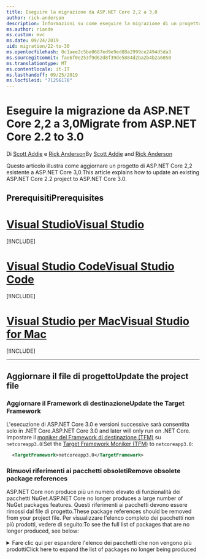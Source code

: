 ```yaml
---
title: Eseguire la migrazione da ASP.NET Core 2,2 a 3,0
author: rick-anderson
description: Informazioni su come eseguire la migrazione di un progetto ASP.NET Core 2,2 ASP.NET Core 3,0.
ms.author: riande
ms.custom: mvc
ms.date: 09/24/2019
uid: migration/22-to-30
ms.openlocfilehash: 0c1aee2c5be0687ed9e9ed88a2999ce2494d5da3
ms.sourcegitcommit: fae6f0e253f9d62d8f39de5884d2ba2b4b2a6050
ms.translationtype: MT
ms.contentlocale: it-IT
ms.lasthandoff: 09/25/2019
ms.locfileid: "71256170"
---
```

# <a name="migrate-from-aspnet-core-22-to-30"></a><span data-ttu-id="ecf02-103">Eseguire la migrazione da ASP.NET Core 2,2 a 3,0</span><span class="sxs-lookup"><span data-stu-id="ecf02-103">Migrate from ASP.NET Core 2.2 to 3.0</span></span>

<span data-ttu-id="ecf02-104">Di [Scott Addie](https://github.com/scottaddie) e [Rick Anderson](https://twitter.com/RickAndMSFT)</span><span class="sxs-lookup"><span data-stu-id="ecf02-104">By [Scott Addie](https://github.com/scottaddie) and [Rick Anderson](https://twitter.com/RickAndMSFT)</span></span>

<span data-ttu-id="ecf02-105">Questo articolo illustra come aggiornare un progetto di ASP.NET Core 2,2 esistente a ASP.NET Core 3,0.</span><span class="sxs-lookup"><span data-stu-id="ecf02-105">This article explains how to update an existing ASP.NET Core 2.2 project to ASP.NET Core 3.0.</span></span>

## <a name="prerequisites"></a><span data-ttu-id="ecf02-106">Prerequisiti</span><span class="sxs-lookup"><span data-stu-id="ecf02-106">Prerequisites</span></span>

# <a name="visual-studiotabvisual-studio"></a>[<span data-ttu-id="ecf02-107">Visual Studio</span><span class="sxs-lookup"><span data-stu-id="ecf02-107">Visual Studio</span></span>](#tab/visual-studio)

[!INCLUDE[](~/includes/net-core-prereqs-vs-3.0.md)]

# <a name="visual-studio-codetabvisual-studio-code"></a>[<span data-ttu-id="ecf02-108">Visual Studio Code</span><span class="sxs-lookup"><span data-stu-id="ecf02-108">Visual Studio Code</span></span>](#tab/visual-studio-code)

[!INCLUDE[](~/includes/net-core-prereqs-vsc-3.0.md)]

# <a name="visual-studio-for-mactabvisual-studio-mac"></a>[<span data-ttu-id="ecf02-109">Visual Studio per Mac</span><span class="sxs-lookup"><span data-stu-id="ecf02-109">Visual Studio for Mac</span></span>](#tab/visual-studio-mac)

[!INCLUDE[](~/includes/net-core-prereqs-mac-3.0.md)]

---

## <a name="update-the-project-file"></a><span data-ttu-id="ecf02-110">Aggiornare il file di progetto</span><span class="sxs-lookup"><span data-stu-id="ecf02-110">Update the project file</span></span>

### <a name="update-the-target-framework"></a><span data-ttu-id="ecf02-111">Aggiornare il Framework di destinazione</span><span class="sxs-lookup"><span data-stu-id="ecf02-111">Update the Target Framework</span></span>

<span data-ttu-id="ecf02-112">L'esecuzione di ASP.NET Core 3.0 e versioni successive sarà consentita solo in .NET Core.</span><span class="sxs-lookup"><span data-stu-id="ecf02-112">ASP.NET Core 3.0 and later will only run on .NET Core.</span></span> <span data-ttu-id="ecf02-113">Impostare il [moniker del Framework di destinazione (TFM)](/dotnet/standard/frameworks) su `netcoreapp3.0`:</span><span class="sxs-lookup"><span data-stu-id="ecf02-113">Set the [Target Framework Moniker (TFM)](/dotnet/standard/frameworks) to `netcoreapp3.0`:</span></span>

```xml
  <TargetFramework>netcoreapp3.0</TargetFramework>
```

### <a name="remove-obsolete-package-references"></a><span data-ttu-id="ecf02-114">Rimuovi riferimenti ai pacchetti obsoleti</span><span class="sxs-lookup"><span data-stu-id="ecf02-114">Remove obsolete package references</span></span>

<span data-ttu-id="ecf02-115">ASP.NET Core non produce più un numero elevato di funzionalità dei pacchetti NuGet.</span><span class="sxs-lookup"><span data-stu-id="ecf02-115">ASP.NET Core no longer produces a large number of NuGet packages features.</span></span> <span data-ttu-id="ecf02-116">Questi riferimenti ai pacchetti devono essere rimossi dal file di progetto.</span><span class="sxs-lookup"><span data-stu-id="ecf02-116">These package references should be removed from your project file.</span></span> <span data-ttu-id="ecf02-117">Per visualizzare l'elenco completo dei pacchetti non più prodotti, vedere di seguito:</span><span class="sxs-lookup"><span data-stu-id="ecf02-117">To see the full list of packages that are no longer produced, see below:</span></span>

<details>
    <summary><span data-ttu-id="ecf02-118">Fare clic qui per espandere l'elenco dei pacchetti che non vengono più prodotti</span><span class="sxs-lookup"><span data-stu-id="ecf02-118">Click here to expand the list of packages no longer being produced</span></span></summary>

    * <span data-ttu-id="ecf02-119">Microsoft.AspNetCore</span><span class="sxs-lookup"><span data-stu-id="ecf02-119">Microsoft.AspNetCore</span></span>
    * <span data-ttu-id="ecf02-120">Microsoft.AspNetCore.All</span><span class="sxs-lookup"><span data-stu-id="ecf02-120">Microsoft.AspNetCore.All</span></span>
    * <span data-ttu-id="ecf02-121">Microsoft.AspNetCore.App</span><span class="sxs-lookup"><span data-stu-id="ecf02-121">Microsoft.AspNetCore.App</span></span>
    * <span data-ttu-id="ecf02-122">Microsoft. AspNetCore. antifalsificazione</span><span class="sxs-lookup"><span data-stu-id="ecf02-122">Microsoft.AspNetCore.Antiforgery</span></span>
    * <span data-ttu-id="ecf02-123">Microsoft. AspNetCore. Authentication</span><span class="sxs-lookup"><span data-stu-id="ecf02-123">Microsoft.AspNetCore.Authentication</span></span>
    * <span data-ttu-id="ecf02-124">Microsoft. AspNetCore. Authentication. abstracts</span><span class="sxs-lookup"><span data-stu-id="ecf02-124">Microsoft.AspNetCore.Authentication.Abstractions</span></span>
    * <span data-ttu-id="ecf02-125">Microsoft. AspNetCore. Authentication. cookies</span><span class="sxs-lookup"><span data-stu-id="ecf02-125">Microsoft.AspNetCore.Authentication.Cookies</span></span>
    * <span data-ttu-id="ecf02-126">Microsoft. AspNetCore. Authentication. Core</span><span class="sxs-lookup"><span data-stu-id="ecf02-126">Microsoft.AspNetCore.Authentication.Core</span></span>
    * <span data-ttu-id="ecf02-127">Microsoft. AspNetCore. Authentication. JwtBearer</span><span class="sxs-lookup"><span data-stu-id="ecf02-127">Microsoft.AspNetCore.Authentication.JwtBearer</span></span>
    * <span data-ttu-id="ecf02-128">Microsoft. AspNetCore. Authentication. OAuth</span><span class="sxs-lookup"><span data-stu-id="ecf02-128">Microsoft.AspNetCore.Authentication.OAuth</span></span>
    * <span data-ttu-id="ecf02-129">Microsoft. AspNetCore. Authentication. OpenIdConnect</span><span class="sxs-lookup"><span data-stu-id="ecf02-129">Microsoft.AspNetCore.Authentication.OpenIdConnect</span></span>
    * <span data-ttu-id="ecf02-130">Microsoft. AspNetCore. Authorization</span><span class="sxs-lookup"><span data-stu-id="ecf02-130">Microsoft.AspNetCore.Authorization</span></span>
    * <span data-ttu-id="ecf02-131">Microsoft. AspNetCore. Authorization. Policy</span><span class="sxs-lookup"><span data-stu-id="ecf02-131">Microsoft.AspNetCore.Authorization.Policy</span></span>
    * <span data-ttu-id="ecf02-132">Microsoft. AspNetCore. CookiePolicy</span><span class="sxs-lookup"><span data-stu-id="ecf02-132">Microsoft.AspNetCore.CookiePolicy</span></span>
    * <span data-ttu-id="ecf02-133">Microsoft. AspNetCore. CORS</span><span class="sxs-lookup"><span data-stu-id="ecf02-133">Microsoft.AspNetCore.Cors</span></span>
    * <span data-ttu-id="ecf02-134">Microsoft. AspNetCore. Cryptography. Internal</span><span class="sxs-lookup"><span data-stu-id="ecf02-134">Microsoft.AspNetCore.Cryptography.Internal</span></span>
    * <span data-ttu-id="ecf02-135">Microsoft. AspNetCore. Cryptography. Derivation</span><span class="sxs-lookup"><span data-stu-id="ecf02-135">Microsoft.AspNetCore.Cryptography.KeyDerivation</span></span>
    * <span data-ttu-id="ecf02-136">Microsoft.AspNetCore.DataProtection</span><span class="sxs-lookup"><span data-stu-id="ecf02-136">Microsoft.AspNetCore.DataProtection</span></span>
    * <span data-ttu-id="ecf02-137">Microsoft. AspNetCore. dataprotection. abstracts</span><span class="sxs-lookup"><span data-stu-id="ecf02-137">Microsoft.AspNetCore.DataProtection.Abstractions</span></span>
    * <span data-ttu-id="ecf02-138">Microsoft. AspNetCore. dataprotection. Extensions</span><span class="sxs-lookup"><span data-stu-id="ecf02-138">Microsoft.AspNetCore.DataProtection.Extensions</span></span>
    * <span data-ttu-id="ecf02-139">Microsoft. AspNetCore. Diagnostics</span><span class="sxs-lookup"><span data-stu-id="ecf02-139">Microsoft.AspNetCore.Diagnostics</span></span>
    * <span data-ttu-id="ecf02-140">Microsoft. AspNetCore. Diagnostics. HealthChecks</span><span class="sxs-lookup"><span data-stu-id="ecf02-140">Microsoft.AspNetCore.Diagnostics.HealthChecks</span></span>
    * <span data-ttu-id="ecf02-141">Microsoft.AspNetCore.HostFiltering</span><span class="sxs-lookup"><span data-stu-id="ecf02-141">Microsoft.AspNetCore.HostFiltering</span></span>
    * <span data-ttu-id="ecf02-142">Microsoft.AspNetCore.Hosting</span><span class="sxs-lookup"><span data-stu-id="ecf02-142">Microsoft.AspNetCore.Hosting</span></span>
    * <span data-ttu-id="ecf02-143">Microsoft. AspNetCore. Hosting. abstracts</span><span class="sxs-lookup"><span data-stu-id="ecf02-143">Microsoft.AspNetCore.Hosting.Abstractions</span></span>
    * <span data-ttu-id="ecf02-144">Microsoft. AspNetCore. Hosting. Server. abstracts</span><span class="sxs-lookup"><span data-stu-id="ecf02-144">Microsoft.AspNetCore.Hosting.Server.Abstractions</span></span>
    * <span data-ttu-id="ecf02-145">Microsoft. AspNetCore. http</span><span class="sxs-lookup"><span data-stu-id="ecf02-145">Microsoft.AspNetCore.Http</span></span>
    * <span data-ttu-id="ecf02-146">Microsoft. AspNetCore. http. abstracts</span><span class="sxs-lookup"><span data-stu-id="ecf02-146">Microsoft.AspNetCore.Http.Abstractions</span></span>
    * <span data-ttu-id="ecf02-147">Microsoft. AspNetCore. http. Connections</span><span class="sxs-lookup"><span data-stu-id="ecf02-147">Microsoft.AspNetCore.Http.Connections</span></span>
    * <span data-ttu-id="ecf02-148">Microsoft. AspNetCore. http. Extensions</span><span class="sxs-lookup"><span data-stu-id="ecf02-148">Microsoft.AspNetCore.Http.Extensions</span></span>
    * <span data-ttu-id="ecf02-149">Microsoft. AspNetCore. http. Features</span><span class="sxs-lookup"><span data-stu-id="ecf02-149">Microsoft.AspNetCore.Http.Features</span></span>
    * <span data-ttu-id="ecf02-150">Microsoft. AspNetCore. HttpOverrides</span><span class="sxs-lookup"><span data-stu-id="ecf02-150">Microsoft.AspNetCore.HttpOverrides</span></span>
    * <span data-ttu-id="ecf02-151">Microsoft. AspNetCore. HttpsPolicy</span><span class="sxs-lookup"><span data-stu-id="ecf02-151">Microsoft.AspNetCore.HttpsPolicy</span></span>
    * <span data-ttu-id="ecf02-152">Microsoft. AspNetCore. Identity</span><span class="sxs-lookup"><span data-stu-id="ecf02-152">Microsoft.AspNetCore.Identity</span></span>
    * <span data-ttu-id="ecf02-153">Microsoft. AspNetCore. Localization</span><span class="sxs-lookup"><span data-stu-id="ecf02-153">Microsoft.AspNetCore.Localization</span></span>
    * <span data-ttu-id="ecf02-154">Microsoft. AspNetCore. Localization. Routing</span><span class="sxs-lookup"><span data-stu-id="ecf02-154">Microsoft.AspNetCore.Localization.Routing</span></span>
    * <span data-ttu-id="ecf02-155">Microsoft. AspNetCore. MiddlewareAnalysis</span><span class="sxs-lookup"><span data-stu-id="ecf02-155">Microsoft.AspNetCore.MiddlewareAnalysis</span></span>
    * <span data-ttu-id="ecf02-156">Microsoft.AspNetCore.Mvc</span><span class="sxs-lookup"><span data-stu-id="ecf02-156">Microsoft.AspNetCore.Mvc</span></span>
    * <span data-ttu-id="ecf02-157">Microsoft. AspNetCore. Mvc. abstracts</span><span class="sxs-lookup"><span data-stu-id="ecf02-157">Microsoft.AspNetCore.Mvc.Abstractions</span></span>
    * <span data-ttu-id="ecf02-158">Microsoft. AspNetCore. Mvc. Analyzers</span><span class="sxs-lookup"><span data-stu-id="ecf02-158">Microsoft.AspNetCore.Mvc.Analyzers</span></span>
    * <span data-ttu-id="ecf02-159">Microsoft. AspNetCore. Mvc. ApiExplorer</span><span class="sxs-lookup"><span data-stu-id="ecf02-159">Microsoft.AspNetCore.Mvc.ApiExplorer</span></span>
    * <span data-ttu-id="ecf02-160">Microsoft. AspNetCore. Mvc. API. Analyzers</span><span class="sxs-lookup"><span data-stu-id="ecf02-160">Microsoft.AspNetCore.Mvc.Api.Analyzers</span></span>
    * <span data-ttu-id="ecf02-161">Microsoft. AspNetCore. Mvc. Core</span><span class="sxs-lookup"><span data-stu-id="ecf02-161">Microsoft.AspNetCore.Mvc.Core</span></span>
    * <span data-ttu-id="ecf02-162">Microsoft. AspNetCore. Mvc. CORS</span><span class="sxs-lookup"><span data-stu-id="ecf02-162">Microsoft.AspNetCore.Mvc.Cors</span></span>
    * <span data-ttu-id="ecf02-163">Microsoft. AspNetCore. Mvc. DataAnnotations</span><span class="sxs-lookup"><span data-stu-id="ecf02-163">Microsoft.AspNetCore.Mvc.DataAnnotations</span></span>
    * <span data-ttu-id="ecf02-164">Microsoft. AspNetCore. Mvc. Formatters. JSON</span><span class="sxs-lookup"><span data-stu-id="ecf02-164">Microsoft.AspNetCore.Mvc.Formatters.Json</span></span>
    * <span data-ttu-id="ecf02-165">Microsoft. AspNetCore. Mvc. Formatters. XML</span><span class="sxs-lookup"><span data-stu-id="ecf02-165">Microsoft.AspNetCore.Mvc.Formatters.Xml</span></span>
    * <span data-ttu-id="ecf02-166">Microsoft. AspNetCore. Mvc. Localization</span><span class="sxs-lookup"><span data-stu-id="ecf02-166">Microsoft.AspNetCore.Mvc.Localization</span></span>
    * <span data-ttu-id="ecf02-167">Microsoft.AspNetCore.Mvc.Razor</span><span class="sxs-lookup"><span data-stu-id="ecf02-167">Microsoft.AspNetCore.Mvc.Razor</span></span>
    * <span data-ttu-id="ecf02-168">Microsoft. AspNetCore. Mvc. Razor. Extensions</span><span class="sxs-lookup"><span data-stu-id="ecf02-168">Microsoft.AspNetCore.Mvc.Razor.Extensions</span></span>
    * <span data-ttu-id="ecf02-169">Microsoft. AspNetCore. Mvc. Razor. ViewCompilation</span><span class="sxs-lookup"><span data-stu-id="ecf02-169">Microsoft.AspNetCore.Mvc.Razor.ViewCompilation</span></span>
    * <span data-ttu-id="ecf02-170">Microsoft. AspNetCore. Mvc. RazorPages</span><span class="sxs-lookup"><span data-stu-id="ecf02-170">Microsoft.AspNetCore.Mvc.RazorPages</span></span>
    * <span data-ttu-id="ecf02-171">Microsoft. AspNetCore. Mvc. TagHelpers</span><span class="sxs-lookup"><span data-stu-id="ecf02-171">Microsoft.AspNetCore.Mvc.TagHelpers</span></span>
    * <span data-ttu-id="ecf02-172">Microsoft. AspNetCore. Mvc. ViewFeatures</span><span class="sxs-lookup"><span data-stu-id="ecf02-172">Microsoft.AspNetCore.Mvc.ViewFeatures</span></span>
    * <span data-ttu-id="ecf02-173">Microsoft. AspNetCore. Razor</span><span class="sxs-lookup"><span data-stu-id="ecf02-173">Microsoft.AspNetCore.Razor</span></span>
    * <span data-ttu-id="ecf02-174">Microsoft. AspNetCore. Razor. Runtime</span><span class="sxs-lookup"><span data-stu-id="ecf02-174">Microsoft.AspNetCore.Razor.Runtime</span></span>
    * <span data-ttu-id="ecf02-175">Microsoft. AspNetCore. Razor. Design</span><span class="sxs-lookup"><span data-stu-id="ecf02-175">Microsoft.AspNetCore.Razor.Design</span></span>
    * <span data-ttu-id="ecf02-176">Microsoft. AspNetCore. ResponseCaching</span><span class="sxs-lookup"><span data-stu-id="ecf02-176">Microsoft.AspNetCore.ResponseCaching</span></span>
    * <span data-ttu-id="ecf02-177">Microsoft. AspNetCore. ResponseCaching. abstracts</span><span class="sxs-lookup"><span data-stu-id="ecf02-177">Microsoft.AspNetCore.ResponseCaching.Abstractions</span></span>
    * <span data-ttu-id="ecf02-178">Microsoft. AspNetCore. ResponseCompression</span><span class="sxs-lookup"><span data-stu-id="ecf02-178">Microsoft.AspNetCore.ResponseCompression</span></span>
    * <span data-ttu-id="ecf02-179">Microsoft. AspNetCore. Rewrite</span><span class="sxs-lookup"><span data-stu-id="ecf02-179">Microsoft.AspNetCore.Rewrite</span></span>
    * <span data-ttu-id="ecf02-180">Microsoft.AspNetCore.Routing</span><span class="sxs-lookup"><span data-stu-id="ecf02-180">Microsoft.AspNetCore.Routing</span></span>
    * <span data-ttu-id="ecf02-181">Microsoft. AspNetCore. Routing. abstracts</span><span class="sxs-lookup"><span data-stu-id="ecf02-181">Microsoft.AspNetCore.Routing.Abstractions</span></span>
    * <span data-ttu-id="ecf02-182">Microsoft. AspNetCore. Server. HttpSys</span><span class="sxs-lookup"><span data-stu-id="ecf02-182">Microsoft.AspNetCore.Server.HttpSys</span></span>
    * <span data-ttu-id="ecf02-183">Microsoft. AspNetCore. Server. IIS</span><span class="sxs-lookup"><span data-stu-id="ecf02-183">Microsoft.AspNetCore.Server.IIS</span></span>
    * <span data-ttu-id="ecf02-184">Microsoft. AspNetCore. Server. IISIntegration</span><span class="sxs-lookup"><span data-stu-id="ecf02-184">Microsoft.AspNetCore.Server.IISIntegration</span></span>
    * <span data-ttu-id="ecf02-185">Microsoft. AspNetCore. Server. gheppio</span><span class="sxs-lookup"><span data-stu-id="ecf02-185">Microsoft.AspNetCore.Server.Kestrel</span></span>
    * <span data-ttu-id="ecf02-186">Microsoft. AspNetCore. Server. gheppio. Core</span><span class="sxs-lookup"><span data-stu-id="ecf02-186">Microsoft.AspNetCore.Server.Kestrel.Core</span></span>
    * <span data-ttu-id="ecf02-187">Microsoft. AspNetCore. Server. gheppio. https</span><span class="sxs-lookup"><span data-stu-id="ecf02-187">Microsoft.AspNetCore.Server.Kestrel.Https</span></span>
    * <span data-ttu-id="ecf02-188">Microsoft. AspNetCore. Server. gheppio. Transport. abstracts</span><span class="sxs-lookup"><span data-stu-id="ecf02-188">Microsoft.AspNetCore.Server.Kestrel.Transport.Abstractions</span></span>
    * <span data-ttu-id="ecf02-189">Microsoft. AspNetCore. Server. gheppio. Transport. Sockets</span><span class="sxs-lookup"><span data-stu-id="ecf02-189">Microsoft.AspNetCore.Server.Kestrel.Transport.Sockets</span></span>
    * <span data-ttu-id="ecf02-190">Microsoft. AspNetCore. Session</span><span class="sxs-lookup"><span data-stu-id="ecf02-190">Microsoft.AspNetCore.Session</span></span>
    * <span data-ttu-id="ecf02-191">Microsoft. AspNetCore. SignalR</span><span class="sxs-lookup"><span data-stu-id="ecf02-191">Microsoft.AspNetCore.SignalR</span></span>
    * <span data-ttu-id="ecf02-192">Microsoft. AspNetCore. SignalR. Core</span><span class="sxs-lookup"><span data-stu-id="ecf02-192">Microsoft.AspNetCore.SignalR.Core</span></span>
    * <span data-ttu-id="ecf02-193">Microsoft.AspNetCore.StaticFiles</span><span class="sxs-lookup"><span data-stu-id="ecf02-193">Microsoft.AspNetCore.StaticFiles</span></span>
    * <span data-ttu-id="ecf02-194">Microsoft. AspNetCore. WebSockets</span><span class="sxs-lookup"><span data-stu-id="ecf02-194">Microsoft.AspNetCore.WebSockets</span></span>
    * <span data-ttu-id="ecf02-195">Microsoft. AspNetCore. webutilities</span><span class="sxs-lookup"><span data-stu-id="ecf02-195">Microsoft.AspNetCore.WebUtilities</span></span>
    * <span data-ttu-id="ecf02-196">Microsoft.Net. http. Headers</details></span><span class="sxs-lookup"><span data-stu-id="ecf02-196">Microsoft.Net.Http.Headers </details></span></span>

### <a name="framework-reference"></a><span data-ttu-id="ecf02-197">Riferimento a Framework</span><span class="sxs-lookup"><span data-stu-id="ecf02-197">Framework reference</span></span>

<span data-ttu-id="ecf02-198">Le `Microsoft.AspNetCore.App` funzionalità di ASP.net core disponibili tramite uno dei pacchetti elencati in precedenza sono disponibili come parte del Framework condiviso.</span><span class="sxs-lookup"><span data-stu-id="ecf02-198">Features of ASP.NET Core that were available through one of the packages listed above are available as part of the `Microsoft.AspNetCore.App` shared framework.</span></span>  <span data-ttu-id="ecf02-199">Il *Framework condiviso* è il set di assembly (file con*estensione dll* ) installato nel computer e include un componente di runtime e un Targeting Pack.</span><span class="sxs-lookup"><span data-stu-id="ecf02-199">The *shared framework* is the set of assemblies (*.dll* files) that are installed on the machine and includes a runtime component, and a targeting pack.</span></span> <span data-ttu-id="ecf02-200">Per altre informazioni, vedere [The shared framework](https://natemcmaster.com/blog/2018/08/29/netcore-primitives-2/) (Il framework condiviso).</span><span class="sxs-lookup"><span data-stu-id="ecf02-200">For more information, see [The shared framework](https://natemcmaster.com/blog/2018/08/29/netcore-primitives-2/).</span></span>


* <span data-ttu-id="ecf02-201">I progetti destinati all' `Microsoft.NET.Sdk.Web` SDK fanno riferimento in modo `Microsoft.AspNetCore.App` implicito al Framework.</span><span class="sxs-lookup"><span data-stu-id="ecf02-201">Projects that target the `Microsoft.NET.Sdk.Web` SDK implicitly reference the `Microsoft.AspNetCore.App` framework.</span></span>

<span data-ttu-id="ecf02-202">Per questi progetti non sono necessari riferimenti aggiuntivi:</span><span class="sxs-lookup"><span data-stu-id="ecf02-202">No additional references are required for these projects:</span></span>

```xml
<Project Sdk="Microsoft.NET.Sdk.Web">
  <PropertyGroup>
    <TargetFramework>netcoreapp3.0</TargetFramework>
  </PropertyGroup>
    ...
</Project>
```

* <span data-ttu-id="ecf02-203">I progetti destinati `Microsoft.NET.Sdk` a `Microsoft.NET.Sdk.Razor` o SDK devono aggiungere un esplicito `Microsoft.AspNetCore.App` `FrameworkReference` a:</span><span class="sxs-lookup"><span data-stu-id="ecf02-203">Projects that target `Microsoft.NET.Sdk` or `Microsoft.NET.Sdk.Razor` SDK, should add an explicit `FrameworkReference` to `Microsoft.AspNetCore.App`:</span></span>

```xml
<Project Sdk="Microsoft.NET.Sdk.Razor">
  <PropertyGroup>
    <TargetFramework>netcoreapp3.0</TargetFramework>
  </PropertyGroup>

  <ItemGroup>
    <FrameworkReference Include="Microsoft.AspNetCore.App" />
  </ItemGroup>
    ...
</Project>
```

### <a name="add-package-references-for-removed-assemblies"></a><span data-ttu-id="ecf02-204">Aggiungere i riferimenti al pacchetto per gli assembly rimossi</span><span class="sxs-lookup"><span data-stu-id="ecf02-204">Add package references for removed assemblies</span></span>

<span data-ttu-id="ecf02-205">ASP.NET Core 3,0 rimuove alcuni assembly che in precedenza facevano parte `Microsoft.AspNetCore.App` del riferimento al pacchetto.</span><span class="sxs-lookup"><span data-stu-id="ecf02-205">ASP.NET Core 3.0 removes some assemblies that were previously part of the `Microsoft.AspNetCore.App` package reference.</span></span> <span data-ttu-id="ecf02-206">Per continuare a utilizzare le funzionalità fornite da questi assembly, fare riferimento alle versioni 3,0 dei pacchetti corrispondenti:</span><span class="sxs-lookup"><span data-stu-id="ecf02-206">To continue using features provided by these assemblies, reference the 3.0 versions of the corresponding packages:</span></span>

* <span data-ttu-id="ecf02-207">Entity Framework Core &ndash; vedere https://docs.microsoft.com/ef/core/providers/index per ulteriori informazioni sul riferimento al pacchetto specifico del provider di database.</span><span class="sxs-lookup"><span data-stu-id="ecf02-207">Entity Framework Core &ndash; See https://docs.microsoft.com/ef/core/providers/index for more information on referencing the database provider-specific package.</span></span>

* <span data-ttu-id="ecf02-208">Interfaccia utente identità</span><span class="sxs-lookup"><span data-stu-id="ecf02-208">Identity UI</span></span>

  <span data-ttu-id="ecf02-209">È possibile aggiungere il supporto per l' [interfaccia utente di identità](xref:security/authentication/identity) facendo riferimento al pacchetto [Microsoft. AspNetCore. Identity. UI](https://www.nuget.org/packages/Microsoft.AspNetCore.Identity.UI) .</span><span class="sxs-lookup"><span data-stu-id="ecf02-209">Support for [Identity UI](xref:security/authentication/identity) can be added by referencing the [Microsoft.AspNetCore.Identity.UI](https://www.nuget.org/packages/Microsoft.AspNetCore.Identity.UI) package.</span></span>

* <span data-ttu-id="ecf02-210">Servizi SPA</span><span class="sxs-lookup"><span data-stu-id="ecf02-210">SPA Services</span></span>
  * [<span data-ttu-id="ecf02-211">Microsoft. AspNetCore. SpaServices</span><span class="sxs-lookup"><span data-stu-id="ecf02-211">Microsoft.AspNetCore.SpaServices</span></span>](https://www.nuget.org/packages/Microsoft.AspNetCore.SpaServices)
  * [<span data-ttu-id="ecf02-212">Microsoft. AspNetCore. SpaServices. Extensions</span><span class="sxs-lookup"><span data-stu-id="ecf02-212">Microsoft.AspNetCore.SpaServices.Extensions</span></span>](https://www.nuget.org/packages/Microsoft.AspNetCore.SpaServices.Extensions)

* <span data-ttu-id="ecf02-213">Il &ndash; supporto dell'autenticazione per i flussi di autenticazione di terze parti è disponibile come pacchetto NuGet:</span><span class="sxs-lookup"><span data-stu-id="ecf02-213">Authentication &ndash; Support for third-party authentication flows are available as NuGet packages:</span></span>

  * <span data-ttu-id="ecf02-214">Facebook OAuth ([Microsoft. AspNetCore. Authentication. Facebook](https://www.nuget.org/packages/Microsoft.AspNetCore.Authentication.Facebook))</span><span class="sxs-lookup"><span data-stu-id="ecf02-214">Facebook OAuth ([Microsoft.AspNetCore.Authentication.Facebook](https://www.nuget.org/packages/Microsoft.AspNetCore.Authentication.Facebook))</span></span>
  * <span data-ttu-id="ecf02-215">Google OAuth ([Microsoft. AspNetCore. Authentication. Google](https://www.nuget.org/packages/Microsoft.AspNetCore.Authentication.Google))</span><span class="sxs-lookup"><span data-stu-id="ecf02-215">Google OAuth ([Microsoft.AspNetCore.Authentication.Google](https://www.nuget.org/packages/Microsoft.AspNetCore.Authentication.Google))</span></span>
  * <span data-ttu-id="ecf02-216">Bearer token OpenID Connect ([Microsoft. AspNetCore. Authentication. JwtBearer](https://www.nuget.org/packages/Microsoft.AspNetCore.Authentication.JwtBearer))</span><span class="sxs-lookup"><span data-stu-id="ecf02-216">OpenID Connect bearer token ([Microsoft.AspNetCore.Authentication.JwtBearer](https://www.nuget.org/packages/Microsoft.AspNetCore.Authentication.JwtBearer))</span></span>
  * <span data-ttu-id="ecf02-217">Autenticazione dell'account Microsoft ([Microsoft. AspNetCore. Authentication. MicrosoftAccount](https://www.nuget.org/packages/Microsoft.AspNetCore.Authentication.MicrosoftAccount))</span><span class="sxs-lookup"><span data-stu-id="ecf02-217">Microsoft Account authentication ([Microsoft.AspNetCore.Authentication.MicrosoftAccount](https://www.nuget.org/packages/Microsoft.AspNetCore.Authentication.MicrosoftAccount))</span></span>
  * <span data-ttu-id="ecf02-218">Autenticazione OpenID Connect ([Microsoft. AspNetCore. Authentication. OpenIdConnect](https://www.nuget.org/packages/Microsoft.AspNetCore.Authentication.OpenIdConnect))</span><span class="sxs-lookup"><span data-stu-id="ecf02-218">OpenID Connect authentication ([Microsoft.AspNetCore.Authentication.OpenIdConnect](https://www.nuget.org/packages/Microsoft.AspNetCore.Authentication.OpenIdConnect))</span></span>
  * <span data-ttu-id="ecf02-219">Twitter OAuth ([Microsoft. AspNetCore. Authentication. Twitter](https://www.nuget.org/packages/Microsoft.AspNetCore.Authentication.Twitter))</span><span class="sxs-lookup"><span data-stu-id="ecf02-219">Twitter OAuth ([Microsoft.AspNetCore.Authentication.Twitter](https://www.nuget.org/packages/Microsoft.AspNetCore.Authentication.Twitter))</span></span>
  * <span data-ttu-id="ecf02-220">Autenticazione di WsFederation ([Microsoft. AspNetCore. Authentication. WSFederation](https://www.nuget.org/packages/Microsoft.AspNetCore.Authentication.WsFederation))</span><span class="sxs-lookup"><span data-stu-id="ecf02-220">WsFederation authentication ([Microsoft.AspNetCore.Authentication.WsFederation](https://www.nuget.org/packages/Microsoft.AspNetCore.Authentication.WsFederation))</span></span>

* <span data-ttu-id="ecf02-221">Il supporto per la formattazione e `System.Net.HttpClient` la negoziazione del contenuto per &ndash; il pacchetto NuGet [Microsoft. AspNet. WebAPI. client](https://www.nuget.org/packages/Microsoft.AspNet.WebApi.Client/) fornisce un' `System.Net.HttpClient` `PostJsonAsync` estendibilità `ReadAsAsync`utile a con API come e così via.</span><span class="sxs-lookup"><span data-stu-id="ecf02-221">Formatting and content negotiation support for `System.Net.HttpClient` &ndash; The [Microsoft.AspNet.WebApi.Client](https://www.nuget.org/packages/Microsoft.AspNet.WebApi.Client/) NuGet package provides useful extensibility to `System.Net.HttpClient` with APIs such as `ReadAsAsync`, `PostJsonAsync` etc.</span></span>

* <span data-ttu-id="ecf02-222">Il supporto per &ndash; la compilazione del runtime Razor per la compilazione in fase di esecuzione di visualizzazioni e pagine Razor fa ora parte di [Microsoft. AspNetCore. Mvc. Razor. RuntimeCompilation](https://www.nuget.org/packages/Microsoft.AspNetCore.Mvc.Razor.RuntimeCompilation).</span><span class="sxs-lookup"><span data-stu-id="ecf02-222">Razor runtime compilation &ndash; Support for runtime compilation of Razor views and pages is now part of [Microsoft.AspNetCore.Mvc.Razor.RuntimeCompilation](https://www.nuget.org/packages/Microsoft.AspNetCore.Mvc.Razor.RuntimeCompilation).</span></span>

* <span data-ttu-id="ecf02-223">Il supporto di MVC `Newtonsoft.Json` per l'uso `Newtonsoft.Json` di MVC con fa ora parte di [Microsoft. AspNetCore. Mvc. NewtonsoftJson.](https://www.nuget.org/packages/Microsoft.AspNetCore.Mvc.NewtonsoftJson) &ndash;</span><span class="sxs-lookup"><span data-stu-id="ecf02-223">MVC `Newtonsoft.Json` support &ndash; Support for using MVC with `Newtonsoft.Json` is now part of [Microsoft.AspNetCore.Mvc.NewtonsoftJson](https://www.nuget.org/packages/Microsoft.AspNetCore.Mvc.NewtonsoftJson).</span></span>

### <a name="analyzer-support"></a><span data-ttu-id="ecf02-224">Supporto analizzatore</span><span class="sxs-lookup"><span data-stu-id="ecf02-224">Analyzer support</span></span>

* <span data-ttu-id="ecf02-225">I progetti destinati `Microsoft.NET.Sdk.Web` agli analizzatori di riferimento implicito sono stati forniti in precedenza come parte del pacchetto [Microsoft. AspNetCore. Mvc. Analyzers](https://www.nuget.org/packages/Microsoft.AspNetCore.Mvc.Analyzers/) .</span><span class="sxs-lookup"><span data-stu-id="ecf02-225">Projects that target `Microsoft.NET.Sdk.Web` implicitly reference analyzers previously shipped as part of the [Microsoft.AspNetCore.Mvc.Analyzers](https://www.nuget.org/packages/Microsoft.AspNetCore.Mvc.Analyzers/) package.</span></span> <span data-ttu-id="ecf02-226">Per abilitare queste informazioni non sono necessari altri riferimenti.</span><span class="sxs-lookup"><span data-stu-id="ecf02-226">No additional references are required to enable these.</span></span>

* <span data-ttu-id="ecf02-227">Se l'applicazione usa gli [analizzatori di API](xref:web-api/advanced/analyzers) forniti in precedenza usando il pacchetto [Microsoft. AspNetCore. Mvc. API. Analyzers](https://www.nuget.org/packages/Microsoft.AspNetCore.Mvc.Api.Analyzers/) , modificare il file di progetto in modo che faccia riferimento agli analizzatori forniti come parte di .NET Core Web SDK:</span><span class="sxs-lookup"><span data-stu-id="ecf02-227">If your application uses [API analyzers](xref:web-api/advanced/analyzers) previously shipped using the [Microsoft.AspNetCore.Mvc.Api.Analyzers](https://www.nuget.org/packages/Microsoft.AspNetCore.Mvc.Api.Analyzers/) package, edit your project file to reference the analyzers shipped as part of the .NET Core Web SDK:</span></span>

```xml
<Project Sdk="Microsoft.NET.Sdk.Web">
  <PropertyGroup>
    <TargetFramework>netcoreapp3.0</TargetFramework>
    <IncludeOpenAPIAnalyzers>true</IncludeOpenAPIAnalyzers>
  </PropertyGroup>

  ...
</Project>
```

### <a name="razor-class-library"></a><span data-ttu-id="ecf02-228">Libreria di classi Razor</span><span class="sxs-lookup"><span data-stu-id="ecf02-228">Razor Class Library</span></span>

<span data-ttu-id="ecf02-229">I progetti della libreria di classi Razor che forniscono componenti dell'interfaccia utente `AddRazorSupportForMvc` per MVC devono impostare la proprietà nel file di progetto:</span><span class="sxs-lookup"><span data-stu-id="ecf02-229">Razor Class Library projects that provide UI components for MVC must set the `AddRazorSupportForMvc` property in the project file:</span></span>

```xml
<PropertyGroup>
  <AddRazorSupportForMvc>true</AddRazorSupportForMvc>
</PropertyGroup>
```

### <a name="in-process-hosting-model"></a><span data-ttu-id="ecf02-230">Modello di hosting in-process</span><span class="sxs-lookup"><span data-stu-id="ecf02-230">In-process hosting model</span></span>

* <span data-ttu-id="ecf02-231">Per impostazione predefinita, i progetti sono [basati sul modello di hosting in-process](xref:host-and-deploy/aspnet-core-module#in-process-hosting-model) in ASP.NET Core 3,0 o versione successiva.</span><span class="sxs-lookup"><span data-stu-id="ecf02-231">Projects default to the [in-process hosting model](xref:host-and-deploy/aspnet-core-module#in-process-hosting-model) in ASP.NET Core 3.0 or later.</span></span> <span data-ttu-id="ecf02-232">Se il valore è `<AspNetCoreHostingModel>` `InProcess`, è possibile rimuovere facoltativamente la proprietà nel file di progetto.</span><span class="sxs-lookup"><span data-stu-id="ecf02-232">You may optionally remove the `<AspNetCoreHostingModel>` property in the project file if its value is `InProcess`.</span></span>

## <a name="kestrel"></a><span data-ttu-id="ecf02-233">Kestrel</span><span class="sxs-lookup"><span data-stu-id="ecf02-233">Kestrel</span></span>

### <a name="configuration"></a><span data-ttu-id="ecf02-234">Configurazione</span><span class="sxs-lookup"><span data-stu-id="ecf02-234">Configuration</span></span>

<span data-ttu-id="ecf02-235">Eseguire la migrazione della configurazione di Gheppio al generatore host `ConfigureWebHostDefaults` Web fornito da (*Program.cs*):</span><span class="sxs-lookup"><span data-stu-id="ecf02-235">Migrate Kestrel configuration to the web host builder provided by `ConfigureWebHostDefaults` (*Program.cs*):</span></span>

```csharp
public static IHostBuilder CreateHostBuilder(string[] args) =>
    Host.CreateDefaultBuilder(args)
        .ConfigureWebHostDefaults(webBuilder =>
        {
            webBuilder.ConfigureKestrel(serverOptions =>
            {
                // Set properties and call methods on options
            })
            .UseStartup<Startup>();
        });
```

<span data-ttu-id="ecf02-236">Se l'applicazione crea manualmente l'host con `HostBuilder`, chiamare `UseKestrel` sul generatore host Web in `ConfigureWebHostDefaults`:</span><span class="sxs-lookup"><span data-stu-id="ecf02-236">If the app creates the host manually with `HostBuilder`, call `UseKestrel` on the web host builder in `ConfigureWebHostDefaults`:</span></span>

```csharp
public static void Main(string[] args)
{
    var host = new HostBuilder()
        .UseContentRoot(Directory.GetCurrentDirectory())
        .ConfigureWebHostDefaults(webBuilder =>
        {
            webBuilder.UseKestrel(serverOptions =>
            {
                // Set properties and call methods on options
            })
            .UseIISIntegration()
            .UseStartup<Startup>();
        })
        .Build();

    host.Run();
}
```

### <a name="connection-middleware-replaces-connection-adapters"></a><span data-ttu-id="ecf02-237">Il middleware della connessione sostituisce le schede di connessione</span><span class="sxs-lookup"><span data-stu-id="ecf02-237">Connection Middleware replaces Connection Adapters</span></span>

<span data-ttu-id="ecf02-238">Gli adattatori<xref:Microsoft.AspNetCore.Server.Kestrel.Core.Adapter.Internal.IConnectionAdapter>di connessione () sono stati rimossi da gheppio.</span><span class="sxs-lookup"><span data-stu-id="ecf02-238">Connection Adapters (<xref:Microsoft.AspNetCore.Server.Kestrel.Core.Adapter.Internal.IConnectionAdapter>) have been removed from Kestrel.</span></span> <span data-ttu-id="ecf02-239">Sostituire gli adapter di connessione con il middleware di connessione.</span><span class="sxs-lookup"><span data-stu-id="ecf02-239">Replace Connection Adapters with Connection Middleware.</span></span> <span data-ttu-id="ecf02-240">Il middleware di connessione è simile al middleware HTTP nella pipeline ASP.NET Core ma per le connessioni di livello inferiore.</span><span class="sxs-lookup"><span data-stu-id="ecf02-240">Connection Middleware is similar to HTTP Middleware in the ASP.NET Core pipeline but for lower-level connections.</span></span> <span data-ttu-id="ecf02-241">HTTPS e registrazione connessione:</span><span class="sxs-lookup"><span data-stu-id="ecf02-241">HTTPS and connection logging:</span></span>

* <span data-ttu-id="ecf02-242">Sono stati spostati dagli adattatori di connessione al middleware di connessione.</span><span class="sxs-lookup"><span data-stu-id="ecf02-242">Have been moved from Connection Adapters to Connection Middleware.</span></span>
* <span data-ttu-id="ecf02-243">Questi metodi di estensione funzionano come nelle versioni precedenti di ASP.NET Core.</span><span class="sxs-lookup"><span data-stu-id="ecf02-243">These extension methods work as in previous versions of ASP.NET Core.</span></span> 

<span data-ttu-id="ecf02-244">Per altre informazioni, vedere [l'esempio TlsFilterConnectionHandler nella sezione ListenOptions. Protocols dell'articolo di Gheppio](/aspnet/core/fundamentals/servers/kestrel?view=aspnetcore-3.0#listenoptionsprotocols).</span><span class="sxs-lookup"><span data-stu-id="ecf02-244">For more information, see [the TlsFilterConnectionHandler example in the ListenOptions.Protocols section of the Kestrel article](/aspnet/core/fundamentals/servers/kestrel?view=aspnetcore-3.0#listenoptionsprotocols).</span></span>

### <a name="transport-abstractions-moved-and-made-public"></a><span data-ttu-id="ecf02-245">Astrazioni del trasporto spostate e rese pubbliche</span><span class="sxs-lookup"><span data-stu-id="ecf02-245">Transport abstractions moved and made public</span></span>

<span data-ttu-id="ecf02-246">Il livello trasporto gheppio è stato esposto come interfaccia pubblica in `Connections.Abstractions`.</span><span class="sxs-lookup"><span data-stu-id="ecf02-246">The Kestrel transport layer has been exposed as a public interface in `Connections.Abstractions`.</span></span> <span data-ttu-id="ecf02-247">Come parte di questi aggiornamenti:</span><span class="sxs-lookup"><span data-stu-id="ecf02-247">As part of these updates:</span></span>

* <span data-ttu-id="ecf02-248">`Microsoft.AspNetCore.Server.Kestrel.Transport.Abstractions`e i tipi associati sono stati rimossi.</span><span class="sxs-lookup"><span data-stu-id="ecf02-248">`Microsoft.AspNetCore.Server.Kestrel.Transport.Abstractions` and associated types have been removed.</span></span>
* <span data-ttu-id="ecf02-249"><xref:Microsoft.AspNetCore.Server.Kestrel.KestrelServerOptions.NoDelay>è stato spostato <xref:Microsoft.AspNetCore.Server.Kestrel.Core.ListenOptions> da alle opzioni di trasporto.</span><span class="sxs-lookup"><span data-stu-id="ecf02-249"><xref:Microsoft.AspNetCore.Server.Kestrel.KestrelServerOptions.NoDelay> was moved from <xref:Microsoft.AspNetCore.Server.Kestrel.Core.ListenOptions> to the transport options.</span></span>
* <span data-ttu-id="ecf02-250"><xref:Microsoft.AspNetCore.Server.Kestrel.Transport.Abstractions.Internal.SchedulingMode>è stato rimosso <xref:Microsoft.AspNetCore.Server.Kestrel.KestrelServerOptions>da.</span><span class="sxs-lookup"><span data-stu-id="ecf02-250"><xref:Microsoft.AspNetCore.Server.Kestrel.Transport.Abstractions.Internal.SchedulingMode> was removed from <xref:Microsoft.AspNetCore.Server.Kestrel.KestrelServerOptions>.</span></span>

<span data-ttu-id="ecf02-251">Per altre informazioni, vedere le risorse di GitHub seguenti:</span><span class="sxs-lookup"><span data-stu-id="ecf02-251">For more information, see the following GitHub resources:</span></span>

* [<span data-ttu-id="ecf02-252">Astrazioni di rete client/server (ASPNET/AspNetCore #10308)</span><span class="sxs-lookup"><span data-stu-id="ecf02-252">Client/server networking abstractions (aspnet/AspNetCore #10308)</span></span>](https://github.com/aspnet/AspNetCore/issues/10308)
* [<span data-ttu-id="ecf02-253">Implementare la nuova astrazione del listener del fondamento e riposizionare il gheppio in alto (ASPNET/AspNetCore #10321)</span><span class="sxs-lookup"><span data-stu-id="ecf02-253">Implement new bedrock listener abstraction and re-plat Kestrel on top (aspnet/AspNetCore #10321)</span></span>](https://github.com/aspnet/AspNetCore/pull/10321)

### <a name="kestrel-request-trailer-headers"></a><span data-ttu-id="ecf02-254">Intestazioni del trailer della richiesta gheppio</span><span class="sxs-lookup"><span data-stu-id="ecf02-254">Kestrel Request trailer headers</span></span>

<span data-ttu-id="ecf02-255">Per le app destinate a versioni precedenti di ASP.NET Core:</span><span class="sxs-lookup"><span data-stu-id="ecf02-255">For apps that target earlier versions of ASP.NET Core:</span></span>

* <span data-ttu-id="ecf02-256">Gheppio aggiunge intestazioni di trailer in blocchi HTTP/1.1 nella raccolta delle intestazioni della richiesta.</span><span class="sxs-lookup"><span data-stu-id="ecf02-256">Kestrel adds HTTP/1.1 chunked trailer headers into the request headers collection.</span></span>
* <span data-ttu-id="ecf02-257">I trailer sono disponibili dopo la lettura del corpo della richiesta fino alla fine.</span><span class="sxs-lookup"><span data-stu-id="ecf02-257">Trailers are available after the request body is read to the end.</span></span>

<span data-ttu-id="ecf02-258">Questo causa alcune problematiche relative all'ambiguità tra intestazioni e trailer, quindi i trailer sono stati spostati in una nuova raccolta (`RequestTrailerExtensions`) in 3,0.</span><span class="sxs-lookup"><span data-stu-id="ecf02-258">This causes some concerns about ambiguity between headers and trailers, so the trailers have been moved to a new collection (`RequestTrailerExtensions`) in 3.0.</span></span>

<span data-ttu-id="ecf02-259">I trailer della richiesta HTTP/2 sono:</span><span class="sxs-lookup"><span data-stu-id="ecf02-259">HTTP/2 request trailers are:</span></span>

* <span data-ttu-id="ecf02-260">Non disponibile in ASP.NET Core 2,2.</span><span class="sxs-lookup"><span data-stu-id="ecf02-260">Not available in ASP.NET Core 2.2.</span></span>
* <span data-ttu-id="ecf02-261">Disponibile in 3,0 come `RequestTrailerExtensions`.</span><span class="sxs-lookup"><span data-stu-id="ecf02-261">Available in 3.0 as `RequestTrailerExtensions`.</span></span>

<span data-ttu-id="ecf02-262">Sono presenti nuovi metodi di estensione della richiesta per accedere a questi trailer.</span><span class="sxs-lookup"><span data-stu-id="ecf02-262">New request extension methods are present to access these trailers.</span></span> <span data-ttu-id="ecf02-263">Come per HTTP/1.1, i trailer sono disponibili dopo la lettura del corpo della richiesta fino alla fine.</span><span class="sxs-lookup"><span data-stu-id="ecf02-263">As with HTTP/1.1, trailers are available after the request body is read to the end.</span></span>

<span data-ttu-id="ecf02-264">Per la versione 3,0 sono disponibili i `RequestTrailerExtensions` metodi seguenti:</span><span class="sxs-lookup"><span data-stu-id="ecf02-264">For the 3.0 release, the following `RequestTrailerExtensions` methods are available:</span></span>

* <span data-ttu-id="ecf02-265">`GetDeclaredTrailers`Ottiene l'intestazione `Trailer` della richiesta che elenca i trailer da prevedere dopo il corpo. &ndash;</span><span class="sxs-lookup"><span data-stu-id="ecf02-265">`GetDeclaredTrailers` &ndash; Gets the request `Trailer` header that lists which trailers to expect after the body.</span></span>
* <span data-ttu-id="ecf02-266">`SupportsTrailers`&ndash; Indica se la richiesta supporta la ricezione di intestazioni trailer.</span><span class="sxs-lookup"><span data-stu-id="ecf02-266">`SupportsTrailers` &ndash; Indicates if the request supports receiving trailer headers.</span></span>
* <span data-ttu-id="ecf02-267">`CheckTrailersAvailable`&ndash; Controlla se la richiesta supporta i trailer e se è disponibile per la lettura.</span><span class="sxs-lookup"><span data-stu-id="ecf02-267">`CheckTrailersAvailable` &ndash; Checks if the request supports trailers and if they're available to be read.</span></span> <span data-ttu-id="ecf02-268">Questo controllo non presuppone che siano presenti trailer da leggere.</span><span class="sxs-lookup"><span data-stu-id="ecf02-268">This check doesn't assume that there are trailers to read.</span></span> <span data-ttu-id="ecf02-269">Non è possibile leggere i trailer anche se `true` viene restituito da questo metodo.</span><span class="sxs-lookup"><span data-stu-id="ecf02-269">There might be no trailers to read even if `true` is returned by this method.</span></span>
* <span data-ttu-id="ecf02-270">`GetTrailer`&ndash; Ottiene l'intestazione finale richiesta dalla risposta.</span><span class="sxs-lookup"><span data-stu-id="ecf02-270">`GetTrailer` &ndash; Gets the requested trailing header from the response.</span></span> <span data-ttu-id="ecf02-271">Verificare `SupportsTrailers` prima di `GetTrailer`chiamare oppure <xref:System.NotSupportedException> può verificarsi se la richiesta non supporta le intestazioni finali.</span><span class="sxs-lookup"><span data-stu-id="ecf02-271">Check `SupportsTrailers` before calling `GetTrailer`, or a <xref:System.NotSupportedException> may occur if the request doesn't support trailing headers.</span></span>

<span data-ttu-id="ecf02-272">Per ulteriori informazioni, vedere [put trailer request in una raccolta separata (ASPNET/AspNetCore #10410)](https://github.com/aspnet/AspNetCore/pull/10410).</span><span class="sxs-lookup"><span data-stu-id="ecf02-272">For more information, see [Put request trailers in a separate collection (aspnet/AspNetCore #10410)](https://github.com/aspnet/AspNetCore/pull/10410).</span></span>

### <a name="allowsynchronousio-disabled"></a><span data-ttu-id="ecf02-273">AllowSynchronousIO disabilitato</span><span class="sxs-lookup"><span data-stu-id="ecf02-273">AllowSynchronousIO disabled</span></span>

<span data-ttu-id="ecf02-274">`AllowSynchronousIO`Abilita o Disabilita le API di i/o sincrono `HttpRequest.Body.Read`, `HttpResponse.Body.Write`ad esempio `Stream.Flush`, e.</span><span class="sxs-lookup"><span data-stu-id="ecf02-274">`AllowSynchronousIO` enables or disables synchronous IO APIs, such as `HttpRequest.Body.Read`, `HttpResponse.Body.Write`, and `Stream.Flush`.</span></span> <span data-ttu-id="ecf02-275">Queste API sono un'origine di inedia dei thread che causa arresti anomali dell'app.</span><span class="sxs-lookup"><span data-stu-id="ecf02-275">These APIs are a source of thread starvation leading to app crashes.</span></span> <span data-ttu-id="ecf02-276">In 3,0 `AllowSynchronousIO` è disabilitato per impostazione predefinita.</span><span class="sxs-lookup"><span data-stu-id="ecf02-276">In 3.0, `AllowSynchronousIO` is disabled by default.</span></span> <span data-ttu-id="ecf02-277">Per altre informazioni, vedere [la sezione i/o sincrona nell'articolo di Gheppio](/aspnet/core/fundamentals/servers/kestrel?view=aspnetcore-3.0#synchronous-io).</span><span class="sxs-lookup"><span data-stu-id="ecf02-277">For more information, see [the Synchronous IO section in the Kestrel article](/aspnet/core/fundamentals/servers/kestrel?view=aspnetcore-3.0#synchronous-io).</span></span>

<span data-ttu-id="ecf02-278">Oltre ad abilitare `AllowSynchronousIO` le opzioni `ConfigureKestrel`di con, l'i/o sincrono può essere sottoposto a override in base alle singole richieste come mitigazione temporanea:</span><span class="sxs-lookup"><span data-stu-id="ecf02-278">In addition to enabling `AllowSynchronousIO` with `ConfigureKestrel`'s options, synchronous IO can also be overridden on a per-request basis as a temporary mitigation:</span></span>

```csharp
var syncIOFeature = HttpContext.Features.Get<IHttpBodyControlFeature>();

if (syncIOFeature != null)
{
    syncIOFeature.AllowSynchronousIO = true;
}
```

<span data-ttu-id="ecf02-279">Se si riscontrano problemi <xref:System.IO.TextWriter> con le implementazioni o altri flussi che chiamano API sincrone in [Dispose](/dotnet/standard/garbage-collection/implementing-dispose), chiamare invece la nuova <xref:System.IO.Stream.DisposeAsync*> API.</span><span class="sxs-lookup"><span data-stu-id="ecf02-279">If you have trouble with <xref:System.IO.TextWriter> implementations or other streams that call synchronous APIs in [Dispose](/dotnet/standard/garbage-collection/implementing-dispose), call the new <xref:System.IO.Stream.DisposeAsync*> API instead.</span></span>

<span data-ttu-id="ecf02-280">Per ulteriori informazioni, vedere [[annuncio] AllowSynchronousIO disabilitato in tutti i server (ASPNET/AspNetCore #7644)](https://github.com/aspnet/AspNetCore/issues/7644).</span><span class="sxs-lookup"><span data-stu-id="ecf02-280">For more information, see [[Announcement] AllowSynchronousIO disabled in all servers (aspnet/AspNetCore #7644)](https://github.com/aspnet/AspNetCore/issues/7644).</span></span>

### <a name="microsoftaspnetcoreserverkestrelhttps-assembly-removed"></a><span data-ttu-id="ecf02-281">Assembly Microsoft. AspNetCore. Server. gheppio. https rimosso</span><span class="sxs-lookup"><span data-stu-id="ecf02-281">Microsoft.AspNetCore.Server.Kestrel.Https assembly removed</span></span>

<span data-ttu-id="ecf02-282">In ASP.NET Core 2,1, il contenuto di *Microsoft. AspNetCore. Server. gheppio. HTTPS. dll* è stato spostato in *Microsoft. AspNetCore. Server. gheppio. Core. dll*.</span><span class="sxs-lookup"><span data-stu-id="ecf02-282">In ASP.NET Core 2.1, the contents of *Microsoft.AspNetCore.Server.Kestrel.Https.dll* were moved to *Microsoft.AspNetCore.Server.Kestrel.Core.dll*.</span></span> <span data-ttu-id="ecf02-283">Si tratta di un aggiornamento senza interruzioni `TypeForwardedTo` che utilizza gli attributi.</span><span class="sxs-lookup"><span data-stu-id="ecf02-283">This was a non-breaking update using `TypeForwardedTo` attributes.</span></span> <span data-ttu-id="ecf02-284">Per 3,0, l'assembly vuoto *Microsoft. AspNetCore. Server. gheppio. HTTPS. dll* (e il pacchetto NuGet) sono stati rimossi.</span><span class="sxs-lookup"><span data-stu-id="ecf02-284">For 3.0, the empty *Microsoft.AspNetCore.Server.Kestrel.Https.dll* assembly (and the NuGet package) have been removed.</span></span>

<span data-ttu-id="ecf02-285">Le librerie che fanno riferimento a [Microsoft. AspNetCore. Server. gheppio. https](https://www.nuget.org/packages/Microsoft.AspNetCore.Server.Kestrel.Https) devono aggiornare ASP.NET Core dipendenze a 2,1 o versione successiva.</span><span class="sxs-lookup"><span data-stu-id="ecf02-285">Libraries referencing [Microsoft.AspNetCore.Server.Kestrel.Https](https://www.nuget.org/packages/Microsoft.AspNetCore.Server.Kestrel.Https) should update ASP.NET Core dependencies to 2.1 or later.</span></span>

<span data-ttu-id="ecf02-286">Le app e le librerie destinate a ASP.NET Core 2,1 o versioni successive dovrebbero rimuovere tutti i riferimenti diretti al pacchetto [Microsoft. AspNetCore. Server. gheppio. https](https://www.nuget.org/packages/Microsoft.AspNetCore.Server.Kestrel.Https) .</span><span class="sxs-lookup"><span data-stu-id="ecf02-286">Apps and libraries targeting ASP.NET Core 2.1 or later should remove any direct references to the [Microsoft.AspNetCore.Server.Kestrel.Https](https://www.nuget.org/packages/Microsoft.AspNetCore.Server.Kestrel.Https) package.</span></span>

## <a name="jsonnet-support"></a><span data-ttu-id="ecf02-287">Supporto di Json.NET</span><span class="sxs-lookup"><span data-stu-id="ecf02-287">Json.NET support</span></span>

<span data-ttu-id="ecf02-288">Come parte del lavoro per [migliorare il Framework condiviso ASP.NET Core](https://blogs.msdn.microsoft.com/webdev/2018/10/29/a-first-look-at-changes-coming-in-asp-net-core-3-0/), [JSON.NET](https://www.newtonsoft.com/json/help/html/Introduction.htm) è stato rimosso dal framework ASP.NET Core Shared.</span><span class="sxs-lookup"><span data-stu-id="ecf02-288">As part of the work to [improve the ASP.NET Core shared framework](https://blogs.msdn.microsoft.com/webdev/2018/10/29/a-first-look-at-changes-coming-in-asp-net-core-3-0/), [Json.NET](https://www.newtonsoft.com/json/help/html/Introduction.htm) has been removed from the ASP.NET Core shared framework.</span></span>

<span data-ttu-id="ecf02-289">Il valore predefinito per ASP.NET Core è ora [System. Text. JSON](/dotnet/api/system.text.json?view=netcore-3.0), che è una novità di .net core 3,0.</span><span class="sxs-lookup"><span data-stu-id="ecf02-289">The default for ASP.NET Core is now [System.Text.Json](/dotnet/api/system.text.json?view=netcore-3.0), which is new in .NET Core 3.0.</span></span> <span data-ttu-id="ecf02-290">Si consiglia `System.Text.Json` di utilizzare quando possibile.</span><span class="sxs-lookup"><span data-stu-id="ecf02-290">Consider using `System.Text.Json` when possible.</span></span> <span data-ttu-id="ecf02-291">Si tratta di prestazioni elevate e non richiede una dipendenza della libreria aggiuntiva.</span><span class="sxs-lookup"><span data-stu-id="ecf02-291">It's high-performance and doesn't require an additional library dependency.</span></span> <span data-ttu-id="ecf02-292">Tuttavia, poiché `System.Text.Json` è nuovo, è possibile che al momento non siano presenti funzionalità richieste dall'app.</span><span class="sxs-lookup"><span data-stu-id="ecf02-292">However, since `System.Text.Json` is new, it might currently be missing features that your app needs.</span></span>

<span data-ttu-id="ecf02-293">L'app può richiedere `Netwtonsoft.Json` l'integrazione se usa `Newtonsoft.Json`funzionalità specifiche di, ad esempio JsonPatch o convertitori o se [Formatta](xref:web-api/advanced/formatting) `Newtonsoft.Json`tipi specifici.</span><span class="sxs-lookup"><span data-stu-id="ecf02-293">Your app may require `Netwtonsoft.Json` integration if it uses `Newtonsoft.Json`-specific feature such as JsonPatch or converters or if it [formats](xref:web-api/advanced/formatting) `Newtonsoft.Json`-specific types.</span></span>

<span data-ttu-id="ecf02-294">Per usare Json.NET in un progetto SignalR di ASP.NET Core 3,0, vedere [passare a Newtonsoft. JSON](#switch-to-newtonsoftjson) in questo documento.</span><span class="sxs-lookup"><span data-stu-id="ecf02-294">To use Json.NET in an ASP.NET Core 3.0 SignalR project, see [Switch to Newtonsoft.Json](#switch-to-newtonsoftjson) in this document.</span></span>

<span data-ttu-id="ecf02-295">Per usare Json.NET in un progetto ASP.NET Core 3,0:</span><span class="sxs-lookup"><span data-stu-id="ecf02-295">To use Json.NET in an ASP.NET Core 3.0 project:</span></span>

* <span data-ttu-id="ecf02-296">Aggiungere un riferimento al pacchetto a [Microsoft.AspNetCore.Mvc.NewtonsoftJson](https://nuget.org/packages/Microsoft.AspNetCore.Mvc.NewtonsoftJson).</span><span class="sxs-lookup"><span data-stu-id="ecf02-296">Add a package reference to [Microsoft.AspNetCore.Mvc.NewtonsoftJson](https://nuget.org/packages/Microsoft.AspNetCore.Mvc.NewtonsoftJson).</span></span>
* <span data-ttu-id="ecf02-297">Aggiornamento `Startup.ConfigureServices` da chiamare `AddNewtonsoftJson`.</span><span class="sxs-lookup"><span data-stu-id="ecf02-297">Update `Startup.ConfigureServices` to call `AddNewtonsoftJson`.</span></span>

  ```csharp
  services.AddMvc()
      .AddNewtonsoftJson();
  ```

  <span data-ttu-id="ecf02-298">`AddNewtonsoftJson`è compatibile con i nuovi metodi di registrazione del servizio MVC:</span><span class="sxs-lookup"><span data-stu-id="ecf02-298">`AddNewtonsoftJson` is compatible with the new MVC service registration methods:</span></span>

  * `AddRazorPages`
  * `AddControllersWithViews`
  * `AddControllers`

  ```csharp
  services.AddControllers()
      .AddNewtonsoftJson();
  ```

  <span data-ttu-id="ecf02-299">Le impostazioni di Json.NET possono essere impostate nella chiamata `AddNewtonsoftJson`a:</span><span class="sxs-lookup"><span data-stu-id="ecf02-299">Json.NET settings can be set in the call to `AddNewtonsoftJson`:</span></span>

  ```csharp
  services.AddMvc()
      .AddNewtonsoftJson(options =>
             options.SerializerSettings.ContractResolver =
                new CamelCasePropertyNamesContractResolver());
  ```

## <a name="mvc-service-registration"></a><span data-ttu-id="ecf02-300">Registrazione del servizio MVC</span><span class="sxs-lookup"><span data-stu-id="ecf02-300">MVC service registration</span></span>

<span data-ttu-id="ecf02-301">ASP.NET Core 3,0 aggiunge nuove opzioni per la registrazione di scenari MVC `Startup.ConfigureServices`all'interno di.</span><span class="sxs-lookup"><span data-stu-id="ecf02-301">ASP.NET Core 3.0 adds new options for registering MVC scenarios inside `Startup.ConfigureServices`.</span></span>

<span data-ttu-id="ecf02-302">Sono disponibili tre nuovi metodi di estensione di primo livello correlati a `IServiceCollection` scenari MVC in.</span><span class="sxs-lookup"><span data-stu-id="ecf02-302">Three new top-level extension methods related to MVC scenarios on `IServiceCollection` are available.</span></span> <span data-ttu-id="ecf02-303">I modelli utilizzano questi nuovi metodi anziché `UseMvc`.</span><span class="sxs-lookup"><span data-stu-id="ecf02-303">Templates use these new methods instead of `UseMvc`.</span></span> <span data-ttu-id="ecf02-304">Tuttavia, `AddMvc` continua a comportarsi come nelle versioni precedenti.</span><span class="sxs-lookup"><span data-stu-id="ecf02-304">However, `AddMvc` continues to behave as it has in previous releases.</span></span>

<span data-ttu-id="ecf02-305">Nell'esempio seguente viene aggiunto il supporto per i controller e le funzionalità relative alle API, ma non viste o pagine.</span><span class="sxs-lookup"><span data-stu-id="ecf02-305">The following example adds support for controllers and API-related features, but not views or pages.</span></span> <span data-ttu-id="ecf02-306">Il modello API usa questo codice:</span><span class="sxs-lookup"><span data-stu-id="ecf02-306">The API template uses this code:</span></span>

```csharp
public void ConfigureServices(IServiceCollection services)
{
    services.AddControllers();
}
```

<span data-ttu-id="ecf02-307">Nell'esempio seguente viene aggiunto il supporto per i controller, le funzionalità correlate all'API e le visualizzazioni, ma non le pagine.</span><span class="sxs-lookup"><span data-stu-id="ecf02-307">The following example adds support for controllers, API-related features, and views, but not pages.</span></span> <span data-ttu-id="ecf02-308">Il modello di applicazione Web (MVC) utilizza questo codice:</span><span class="sxs-lookup"><span data-stu-id="ecf02-308">The Web Application (MVC) template uses this code:</span></span>

```csharp
public void ConfigureServices(IServiceCollection services)
{
    services.AddControllersWithViews();
}
```

<span data-ttu-id="ecf02-309">Nell'esempio seguente viene aggiunto il supporto per Razor Pages e il supporto minimo del controller.</span><span class="sxs-lookup"><span data-stu-id="ecf02-309">The following example adds support for Razor Pages and minimal controller support.</span></span> <span data-ttu-id="ecf02-310">Il modello di applicazione Web usa questo codice:</span><span class="sxs-lookup"><span data-stu-id="ecf02-310">The Web Application template uses this code:</span></span>

```csharp
public void ConfigureServices(IServiceCollection services)
{
    services.AddRazorPages();
}
```

<span data-ttu-id="ecf02-311">I nuovi metodi possono anche essere combinati.</span><span class="sxs-lookup"><span data-stu-id="ecf02-311">The new methods can also be combined.</span></span> <span data-ttu-id="ecf02-312">L'esempio seguente equivale a chiamare `AddMvc` in ASP.NET Core 2,2:</span><span class="sxs-lookup"><span data-stu-id="ecf02-312">The following example is equivalent to calling `AddMvc` in ASP.NET Core 2.2:</span></span>

```csharp
public void ConfigureServices(IServiceCollection services)
{
    services.AddControllersWithViews();
    services.AddRazorPages();
}
```

## <a name="routing-startup-code"></a><span data-ttu-id="ecf02-313">Routing del codice di avvio</span><span class="sxs-lookup"><span data-stu-id="ecf02-313">Routing startup code</span></span>

<span data-ttu-id="ecf02-314">Se un'app chiama `UseMvc` o `UseSignalR`, eseguire la migrazione dell'app al [routing dell'endpoint](xref:fundamentals/routing) , se possibile.</span><span class="sxs-lookup"><span data-stu-id="ecf02-314">If an app calls `UseMvc` or `UseSignalR`, migrate the app to [Endpoint Routing](xref:fundamentals/routing) if possible.</span></span> <span data-ttu-id="ecf02-315">Per migliorare la compatibilità del routing degli endpoint con le versioni precedenti di MVC, sono state ripristinate alcune delle modifiche apportate alla generazione di URL introdotte in ASP.NET Core 2,2.</span><span class="sxs-lookup"><span data-stu-id="ecf02-315">To improve Endpoint Routing compatibility with previous versions of MVC, we've reverted some of the changes in URL generation introduced in ASP.NET Core 2.2.</span></span> <span data-ttu-id="ecf02-316">Se si sono verificati problemi durante l'uso del routing degli endpoint in 2,2, è previsto un miglioramento in ASP.NET Core 3,0 con le eccezioni seguenti:</span><span class="sxs-lookup"><span data-stu-id="ecf02-316">If you experienced problems using Endpoint Routing in 2.2, expect improvements in ASP.NET Core 3.0 with the following exceptions:</span></span>

* <span data-ttu-id="ecf02-317">Se l'app implementa `IRouter` o eredita da `Route`, usare [DynamicRouteValuesTransformer](https://github.com/aspnet/AspNetCore.Docs/issues/12997) come sostituzione.</span><span class="sxs-lookup"><span data-stu-id="ecf02-317">If the app implements `IRouter` or inherits from `Route`, use [DynamicRouteValuesTransformer](https://github.com/aspnet/AspNetCore.Docs/issues/12997) as the replacement.</span></span>

* <span data-ttu-id="ecf02-318">Se l'app accede `RouteData.Routers` direttamente all'interno di MVC per analizzare gli URL, è possibile sostituirla con l'uso di. `LinkParser.ParsePathByEndpointName`</span><span class="sxs-lookup"><span data-stu-id="ecf02-318">If the app directly accesses `RouteData.Routers` inside MVC to parse URLs, you can replace this with use of `LinkParser.ParsePathByEndpointName`.</span></span> 
 * <span data-ttu-id="ecf02-319">Definire la route con un nome di route.</span><span class="sxs-lookup"><span data-stu-id="ecf02-319">Define the route with a route name.</span></span>
 * <span data-ttu-id="ecf02-320">Usare `LinkParser.ParsePathByEndpointName` e passare il nome della route desiderata.</span><span class="sxs-lookup"><span data-stu-id="ecf02-320">Use `LinkParser.ParsePathByEndpointName` and pass in the desired route name.</span></span>

<span data-ttu-id="ecf02-321">Il routing degli endpoint supporta la stessa sintassi del modello di route e le funzionalità `IRouter`di creazione di modelli di route di.</span><span class="sxs-lookup"><span data-stu-id="ecf02-321">Endpoint Routing supports the same route pattern syntax and route pattern authoring features as `IRouter`.</span></span> <span data-ttu-id="ecf02-322">Il routing degli `IRouteConstraint`endpoint supporta.</span><span class="sxs-lookup"><span data-stu-id="ecf02-322">Endpoint Routing supports `IRouteConstraint`.</span></span> <span data-ttu-id="ecf02-323">Il routing degli `[Route]`endpoint `[HttpGet]`supporta, e gli altri attributi di routing MVC.</span><span class="sxs-lookup"><span data-stu-id="ecf02-323">Endpoint routing supports `[Route]`, `[HttpGet]`, and the other MVC routing attributes.</span></span>

<span data-ttu-id="ecf02-324">Per la maggior parte delle `Startup` applicazioni, è necessario apportare solo modifiche.</span><span class="sxs-lookup"><span data-stu-id="ecf02-324">For most applications, only `Startup` requires changes.</span></span>

### <a name="migrate-startupconfigure"></a><span data-ttu-id="ecf02-325">Esegui la migrazione di startup. Configure</span><span class="sxs-lookup"><span data-stu-id="ecf02-325">Migrate Startup.Configure</span></span>

<span data-ttu-id="ecf02-326">Consigli generali:</span><span class="sxs-lookup"><span data-stu-id="ecf02-326">General advice:</span></span>

* <span data-ttu-id="ecf02-327">Aggiungi `UseRouting`.</span><span class="sxs-lookup"><span data-stu-id="ecf02-327">Add `UseRouting`.</span></span>
* <span data-ttu-id="ecf02-328">Se l'app chiama `UseStaticFiles`, inserire `UseStaticFiles` **before** `UseRouting`.</span><span class="sxs-lookup"><span data-stu-id="ecf02-328">If the app calls `UseStaticFiles`, place `UseStaticFiles` **before** `UseRouting`.</span></span>
* <span data-ttu-id="ecf02-329">Se l'app usa funzionalità di autenticazione/autorizzazione come `AuthorizePage` o `[Authorize]`, inserire la chiamata a `UseAuthentication` e `UseAuthorization` **after** `UseRouting` (e **dopo** `UseCors` se viene usato il middleware CORS).</span><span class="sxs-lookup"><span data-stu-id="ecf02-329">If the app uses authentication/authorization features such as `AuthorizePage` or `[Authorize]`, place the call to `UseAuthentication` and `UseAuthorization` **after** `UseRouting` (and **after** `UseCors` if CORS Middleware is used).</span></span>
* <span data-ttu-id="ecf02-330">Sostituire `UseMvc` o `UseSignalR` con .`UseEndpoints`</span><span class="sxs-lookup"><span data-stu-id="ecf02-330">Replace `UseMvc` or `UseSignalR` with `UseEndpoints`.</span></span>
* <span data-ttu-id="ecf02-331">Se l'app usa scenari [CORS](xref:security/cors) `[EnableCors]`, ad esempio, inserire la chiamata a prima di `UseCors` qualsiasi altro middleware che usa CORS (ad esempio, `UseCors` inserire `UseAuthentication`prima `UseAuthorization`di, `UseEndpoints`e).</span><span class="sxs-lookup"><span data-stu-id="ecf02-331">If the app uses [CORS](xref:security/cors) scenarios, such as `[EnableCors]`, place the call to `UseCors` before any other middleware that use CORS (for example, place `UseCors` before `UseAuthentication`, `UseAuthorization`, and `UseEndpoints`).</span></span>
* <span data-ttu-id="ecf02-332">Sostituire `IHostingEnvironment` `using` <xref:Microsoft.Extensions.Hosting?displayProperty=fullName> con `IWebHostEnvironment` e aggiungere un'istruzione per lo spazio dei nomi.</span><span class="sxs-lookup"><span data-stu-id="ecf02-332">Replace `IHostingEnvironment` with `IWebHostEnvironment` and add a `using` statement for the <xref:Microsoft.Extensions.Hosting?displayProperty=fullName> namespace.</span></span>
* <span data-ttu-id="ecf02-333">Sostituire `IApplicationLifetime` con <xref:Microsoft.Extensions.Hosting.IHostApplicationLifetime> (<xref:Microsoft.Extensions.Hosting?displayProperty=fullName> spazio dei nomi).</span><span class="sxs-lookup"><span data-stu-id="ecf02-333">Replace `IApplicationLifetime` with <xref:Microsoft.Extensions.Hosting.IHostApplicationLifetime> (<xref:Microsoft.Extensions.Hosting?displayProperty=fullName> namespace).</span></span>
* <span data-ttu-id="ecf02-334">Sostituire `EnvironmentName` con <xref:Microsoft.Extensions.Hosting.Environments> (<xref:Microsoft.Extensions.Hosting?displayProperty=fullName> spazio dei nomi).</span><span class="sxs-lookup"><span data-stu-id="ecf02-334">Replace `EnvironmentName` with <xref:Microsoft.Extensions.Hosting.Environments> (<xref:Microsoft.Extensions.Hosting?displayProperty=fullName> namespace).</span></span>

<span data-ttu-id="ecf02-335">Il codice seguente è un esempio di `Startup.Configure` in una tipica app ASP.NET Core 2,2:</span><span class="sxs-lookup"><span data-stu-id="ecf02-335">The following code is an example of `Startup.Configure` in a typical ASP.NET Core 2.2 app:</span></span>

```csharp
public void Configure(IApplicationBuilder app)
{
    ...

    app.UseStaticFiles();

    app.UseAuthentication();

    app.UseSignalR(hubs =>
    {
        hubs.MapHub<ChatHub>("/chat");
    });

    app.UseMvc(routes =>
    {
        routes.MapRoute("default", "{controller=Home}/{action=Index}/{id?}");
    });
}
```

<span data-ttu-id="ecf02-336">Dopo l'aggiornamento del `Startup.Configure` codice precedente:</span><span class="sxs-lookup"><span data-stu-id="ecf02-336">After updating the previous `Startup.Configure` code:</span></span>

```csharp
public void Configure(IApplicationBuilder app)
{
    ...

    app.UseStaticFiles();

    app.UseRouting();

    app.UseCors();

    app.UseAuthentication();
    app.UseAuthorization();

    app.UseEndpoints(endpoints =>
    {
        endpoints.MapHub<ChatHub>("/chat");
        endpoints.MapControllerRoute("default", "{controller=Home}/{action=Index}/{id?}");
    });
}
```

> [!WARNING]
> <span data-ttu-id="ecf02-337">Per la maggior parte delle applicazioni `UseAuthentication`, `UseAuthorization`le chiamate `UseCors` a, e devono essere visualizzate `UseRouting` tra `UseEndpoints` le chiamate a e per essere effettive.</span><span class="sxs-lookup"><span data-stu-id="ecf02-337">For most applications, calls to `UseAuthentication`, `UseAuthorization`, and `UseCors` must appear between the calls to `UseRouting` and `UseEndpoints` to be effective.</span></span>
### <a name="health-checks"></a><span data-ttu-id="ecf02-338">Controlli di integrità</span><span class="sxs-lookup"><span data-stu-id="ecf02-338">Health Checks</span></span>

<span data-ttu-id="ecf02-339">I controlli di integrità usano il routing degli endpoint con l'host generico.</span><span class="sxs-lookup"><span data-stu-id="ecf02-339">Health Checks use endpoint routing with the Generic Host.</span></span> <span data-ttu-id="ecf02-340">In `Startup.Configure`, chiamare `MapHealthChecks` sul generatore di endpoint con l'URL dell'endpoint o il percorso relativo:</span><span class="sxs-lookup"><span data-stu-id="ecf02-340">In `Startup.Configure`, call `MapHealthChecks` on the endpoint builder with the endpoint URL or relative path:</span></span>

```csharp
app.UseEndpoints(endpoints =>
{
    endpoints.MapHealthChecks("/health");
});
```

<span data-ttu-id="ecf02-341">Gli endpoint di controllo integrità possono:</span><span class="sxs-lookup"><span data-stu-id="ecf02-341">Health Checks endpoints can:</span></span>

* <span data-ttu-id="ecf02-342">Specificare uno o più host o porte consentiti.</span><span class="sxs-lookup"><span data-stu-id="ecf02-342">Specify one or more permitted hosts/ports.</span></span>
* <span data-ttu-id="ecf02-343">Richiedere l'autorizzazione.</span><span class="sxs-lookup"><span data-stu-id="ecf02-343">Require authorization.</span></span>
* <span data-ttu-id="ecf02-344">Richiede CORS.</span><span class="sxs-lookup"><span data-stu-id="ecf02-344">Require CORS.</span></span>

<span data-ttu-id="ecf02-345">Per altre informazioni, vedere <xref:host-and-deploy/health-checks>.</span><span class="sxs-lookup"><span data-stu-id="ecf02-345">For more information, see <xref:host-and-deploy/health-checks>.</span></span>

### <a name="security-middleware-guidance"></a><span data-ttu-id="ecf02-346">Guida del middleware di sicurezza</span><span class="sxs-lookup"><span data-stu-id="ecf02-346">Security middleware guidance</span></span>

<span data-ttu-id="ecf02-347">Il supporto per l'autorizzazione e CORS è unificato intorno all'approccio [middleware](xref:fundamentals/middleware/index) .</span><span class="sxs-lookup"><span data-stu-id="ecf02-347">Support for authorization and CORS is unified around the [middleware](xref:fundamentals/middleware/index) approach.</span></span> <span data-ttu-id="ecf02-348">In questo modo è possibile usare lo stesso middleware e le stesse funzionalità in questi scenari.</span><span class="sxs-lookup"><span data-stu-id="ecf02-348">This allows use of the same middleware and functionality across these scenarios.</span></span> <span data-ttu-id="ecf02-349">In questa versione è disponibile un middleware di autorizzazione aggiornato e il middleware CORS è stato migliorato in modo da poter comprendere gli attributi usati dai controller MVC.</span><span class="sxs-lookup"><span data-stu-id="ecf02-349">An updated authorization middleware is provided in this release, and CORS Middleware is enhanced so that it can understand the attributes used by MVC controllers.</span></span>

#### <a name="cors"></a><span data-ttu-id="ecf02-350">CORS</span><span class="sxs-lookup"><span data-stu-id="ecf02-350">CORS</span></span>

<span data-ttu-id="ecf02-351">In precedenza, CORS potrebbe essere difficile da configurare.</span><span class="sxs-lookup"><span data-stu-id="ecf02-351">Previously, CORS could be difficult to configure.</span></span> <span data-ttu-id="ecf02-352">Il middleware è stato fornito per alcuni casi d'uso, ma i filtri MVC erano destinati a essere usati **senza** il middleware in altri casi d'uso.</span><span class="sxs-lookup"><span data-stu-id="ecf02-352">Middleware was provided for use in some use cases, but MVC filters were intended to be used **without** the middleware in other use cases.</span></span> <span data-ttu-id="ecf02-353">Con ASP.NET Core 3,0, è consigliabile che tutte le app che richiedono CORS usino il middleware CORS in tandem con il routing degli endpoint.</span><span class="sxs-lookup"><span data-stu-id="ecf02-353">With ASP.NET Core 3.0, we recommend that all apps that require CORS use the CORS Middleware in tandem with Endpoint Routing.</span></span> <span data-ttu-id="ecf02-354">`UseCors`può essere fornito con un criterio predefinito, mentre `[EnableCors]` gli `[DisableCors]` attributi e possono essere utilizzati per eseguire l'override dei criteri predefiniti laddove necessario.</span><span class="sxs-lookup"><span data-stu-id="ecf02-354">`UseCors` can be provided with a default policy, and `[EnableCors]` and `[DisableCors]` attributes can be used to override the default policy where required.</span></span>

<span data-ttu-id="ecf02-355">Nell'esempio seguente:</span><span class="sxs-lookup"><span data-stu-id="ecf02-355">In the following example:</span></span>

* <span data-ttu-id="ecf02-356">CORS è abilitato per tutti gli endpoint con il `default` criterio denominato.</span><span class="sxs-lookup"><span data-stu-id="ecf02-356">CORS is enabled for all endpoints with the `default` named policy.</span></span>
* <span data-ttu-id="ecf02-357">La `MyController` classe Disabilita cors con l' `[DisableCors]` attributo.</span><span class="sxs-lookup"><span data-stu-id="ecf02-357">The `MyController` class disables CORS with the `[DisableCors]` attribute.</span></span>

```csharp
public void Configure(IApplicationBuilder app)
{
    ...

    app.UseRouting();

    app.UseCors("default");

    app.UseEndpoints(endpoints =>
    {
        endpoints.MapDefaultControllerRoute();
    });
}

[DisableCors]
public class MyController : ControllerBase
{
    ...
}
```

#### <a name="authorization"></a><span data-ttu-id="ecf02-358">Autorizzazione</span><span class="sxs-lookup"><span data-stu-id="ecf02-358">Authorization</span></span>

<span data-ttu-id="ecf02-359">Nelle versioni precedenti di ASP.NET Core, il supporto dell'autorizzazione è stato `[Authorize]` fornito tramite l'attributo.</span><span class="sxs-lookup"><span data-stu-id="ecf02-359">In earlier versions of ASP.NET Core, authorization support was provided via the `[Authorize]` attribute.</span></span> <span data-ttu-id="ecf02-360">Il middleware di autorizzazione non era disponibile.</span><span class="sxs-lookup"><span data-stu-id="ecf02-360">Authorization middleware wasn't available.</span></span> <span data-ttu-id="ecf02-361">In ASP.NET Core 3,0 è necessario il middleware di autorizzazione.</span><span class="sxs-lookup"><span data-stu-id="ecf02-361">In ASP.NET Core 3.0, authorization middleware is required.</span></span> <span data-ttu-id="ecf02-362">Si consiglia di inserire il middleware di autorizzazione`UseAuthorization`ASP.NET Core () `UseAuthentication`subito dopo.</span><span class="sxs-lookup"><span data-stu-id="ecf02-362">We recommend placing the ASP.NET Core Authorization Middleware (`UseAuthorization`) immediately after `UseAuthentication`.</span></span> <span data-ttu-id="ecf02-363">Il middleware di autorizzazione può essere configurato anche con criteri predefiniti, che possono essere sottoposti a override.</span><span class="sxs-lookup"><span data-stu-id="ecf02-363">The Authorization Middleware can also be configured with a default policy, which can be overridden.</span></span>

<span data-ttu-id="ecf02-364">In ASP.NET Core 3,0 o versione successiva `UseAuthorization` , viene chiamato `Startup.Configure`in e per quanto `HomeController` segue è necessario un utente connesso:</span><span class="sxs-lookup"><span data-stu-id="ecf02-364">In ASP.NET Core 3.0 or later, `UseAuthorization` is called in `Startup.Configure`, and the following `HomeController` requires a signed in user:</span></span>

```csharp
public void Configure(IApplicationBuilder app)
{
    ...

    app.UseRouting();

    app.UseAuthentication();
    app.UseAuthorization();

    app.UseEndpoints(endpoints =>
    {
        endpoints.MapDefaultControllerRoute();
    });
}

public class HomeController : ControllerBase
{
    [Authorize]
    public IActionResult BuyWidgets()
    {
        ...
    }
}
```

<span data-ttu-id="ecf02-365">Se l'app usa un `AuthorizeFilter` come filtro globale in MVC, è consigliabile effettuare il refactoring del codice per fornire un criterio nella chiamata a `AddAuthorization`.</span><span class="sxs-lookup"><span data-stu-id="ecf02-365">If the app uses an `AuthorizeFilter` as a global filter in MVC, we recommend refactoring the code to provide a policy in the call to `AddAuthorization`.</span></span>

<span data-ttu-id="ecf02-366">Inizialmente `DefaultPolicy` è configurato per richiedere l'autenticazione, pertanto non è necessaria alcuna configurazione aggiuntiva.</span><span class="sxs-lookup"><span data-stu-id="ecf02-366">The `DefaultPolicy` is initially configured to require authentication, so no additional configuration is required.</span></span> <span data-ttu-id="ecf02-367">Nell'esempio seguente gli endpoint MVC sono contrassegnati come in `RequireAuthorization` modo che tutte le richieste devono essere autorizzate in base `DefaultPolicy`a.</span><span class="sxs-lookup"><span data-stu-id="ecf02-367">In the following example, MVC endpoints are marked as `RequireAuthorization` so that all requests must be authorized based on the `DefaultPolicy`.</span></span> <span data-ttu-id="ecf02-368">Tuttavia, `HomeController` consente l'accesso senza che l'utente acceda all'app a `[AllowAnonymous]`causa di:</span><span class="sxs-lookup"><span data-stu-id="ecf02-368">However, the `HomeController` allows access without the user signing into the app due to `[AllowAnonymous]`:</span></span>

```csharp
public void Configure(IApplicationBuilder app)
{
    ...

    app.UseRouting();

    app.UseAuthentication();
    app.UseAuthorization();

    app.UseEndpoints(endpoints =>
    {
        endpoints.MapDefaultControllerRoute().RequireAuthorization();
    });
}

[AllowAnonymous]
public class HomeController : ControllerBase
{
    ...
}
```

<span data-ttu-id="ecf02-369">È anche possibile personalizzare i criteri.</span><span class="sxs-lookup"><span data-stu-id="ecf02-369">Policies can also be customized.</span></span> <span data-ttu-id="ecf02-370">Basandosi sull'esempio precedente, `DefaultPolicy` è configurato per richiedere l'autenticazione e un ambito specifico:</span><span class="sxs-lookup"><span data-stu-id="ecf02-370">Building upon the previous example, the `DefaultPolicy` is configured to require authentication and a specific scope:</span></span>

```csharp
public void ConfigureServices(IServiceCollection services)
{
    ...

    services.AddAuthorization(options =>
    {
        options.DefaultPolicy = new AuthorizationPolicyBuilder()
          .RequireAuthenticatedUser()
          .RequireScope("MyScope")
          .Build();
    });
}

public void Configure(IApplicationBuilder app)
{
    ...

    app.UseRouting();

    app.UseAuthentication();
    app.UseAuthorization();

    app.UseEndpoints(endpoints =>
    {
        endpoints.MapDefaultControllerRoute().RequireAuthorization();
    });
}

[AllowAnonymous]
public class HomeController : ControllerBase
{
    ...
}
```

<span data-ttu-id="ecf02-371">In alternativa, tutti gli endpoint possono essere configurati in modo `[Authorize]` da `RequireAuthorization` richiedere l'autorizzazione `FallbackPolicy`senza o configurando un.</span><span class="sxs-lookup"><span data-stu-id="ecf02-371">Alternatively, all endpoints can be configured to require authorization without `[Authorize]` or `RequireAuthorization` by configuring a `FallbackPolicy`.</span></span> <span data-ttu-id="ecf02-372">`FallbackPolicy` È diverso `DefaultPolicy`da.</span><span class="sxs-lookup"><span data-stu-id="ecf02-372">The `FallbackPolicy` is different from the `DefaultPolicy`.</span></span> <span data-ttu-id="ecf02-373">Il `DefaultPolicy` viene attivato da `[Authorize]` o `RequireAuthorization`, mentre l'oggetto `FallbackPolicy` viene attivato quando non è impostato alcun altro criterio.</span><span class="sxs-lookup"><span data-stu-id="ecf02-373">The `DefaultPolicy` is triggered by `[Authorize]` or `RequireAuthorization`, while the `FallbackPolicy` is triggered when no other policy is set.</span></span> <span data-ttu-id="ecf02-374">`FallbackPolicy`Inizialmente è configurato per consentire le richieste senza autorizzazione.</span><span class="sxs-lookup"><span data-stu-id="ecf02-374">`FallbackPolicy` is initially configured to allow requests without authorization.</span></span>

<span data-ttu-id="ecf02-375">L'esempio seguente è identico a quello dell' `DefaultPolicy` esempio precedente, ma `FallbackPolicy` USA per richiedere sempre l'autenticazione su tutti gli endpoint `[AllowAnonymous]` tranne quando è specificato:</span><span class="sxs-lookup"><span data-stu-id="ecf02-375">The following example is the same as the preceding `DefaultPolicy` example but uses the `FallbackPolicy` to always require authentication on all endpoints except when `[AllowAnonymous]` is specified:</span></span>

```csharp
public void ConfigureServices(IServiceCollection services)
{
    ...

    services.AddAuthorization(options =>
    {
        options.FallbackPolicy = new AuthorizationPolicyBuilder()
          .RequireAuthenticatedUser()
          .RequireScope("MyScope")
          .Build();
    });
}

public void Configure(IApplicationBuilder app)
{
    ...

    app.UseRouting();

    app.UseAuthentication();
    app.UseAuthorization();

    app.UseEndpoints(endpoints =>
    {
        endpoints.MapDefaultControllerRoute();
    });
}

[AllowAnonymous]
public class HomeController : ControllerBase
{
    ...
}
```

<span data-ttu-id="ecf02-376">L'autorizzazione da parte del middleware funziona senza il Framework con una conoscenza specifica dell'autorizzazione.</span><span class="sxs-lookup"><span data-stu-id="ecf02-376">Authorization by middleware works without the framework having any specific knowledge of authorization.</span></span> <span data-ttu-id="ecf02-377">Ad esempio, i [controlli di integrità](xref:host-and-deploy/health-checks) non hanno una conoscenza specifica dell'autorizzazione, ma i controlli di integrità possono avere un criterio di autorizzazione configurabile applicato dal middleware.</span><span class="sxs-lookup"><span data-stu-id="ecf02-377">For instance, [health checks](xref:host-and-deploy/health-checks) has no specific knowledge of authorization, but health checks can have a configurable authorization policy applied by the middleware.</span></span>

<span data-ttu-id="ecf02-378">Ogni endpoint può inoltre personalizzare i requisiti di autorizzazione.</span><span class="sxs-lookup"><span data-stu-id="ecf02-378">Additionally, each endpoint can customize its authorization requirements.</span></span> <span data-ttu-id="ecf02-379">`UseAuthorization` Nell'esempio seguente, elabora l'autorizzazione `DefaultPolicy`con, ma l' `/healthz` endpoint di controllo integrità richiede un `admin` utente:</span><span class="sxs-lookup"><span data-stu-id="ecf02-379">In the following example, `UseAuthorization` processes authorization with the `DefaultPolicy`, but the `/healthz` health check endpoint requires an `admin` user:</span></span>

```csharp
public void Configure(IApplicationBuilder app)
{
    ...

    app.UseRouting();

    app.UseAuthentication();
    app.UseAuthorization();

    app.UseEndpoints(endpoints =>
    {
        endpoints
            .MapHealthChecks("/healthz")
            .RequireAuthorization(new AuthorizeAttribute(){ Roles = "admin", });
    });
}
```

<span data-ttu-id="ecf02-380">La protezione viene implementata per alcuni scenari.</span><span class="sxs-lookup"><span data-stu-id="ecf02-380">Protection is implemented for some scenarios.</span></span> <span data-ttu-id="ecf02-381">`UseEndpoint`il middleware genera un'eccezione se un criterio di autorizzazione o di CORS viene ignorato a causa del middleware mancante.</span><span class="sxs-lookup"><span data-stu-id="ecf02-381">`UseEndpoint` middleware throws an exception if an authorization or CORS policy is skipped due to missing middleware.</span></span> <span data-ttu-id="ecf02-382">È in corso il supporto dell'analizzatore per fornire commenti e suggerimenti aggiuntivi sulla configurazione errata.</span><span class="sxs-lookup"><span data-stu-id="ecf02-382">Analyzer support to provide additional feedback about misconfiguration is in progress.</span></span>

### <a name="signalr"></a><span data-ttu-id="ecf02-383">SignalR</span><span class="sxs-lookup"><span data-stu-id="ecf02-383">SignalR</span></span>

<span data-ttu-id="ecf02-384">Il mapping degli hub SignalR si verifica ora `UseEndpoints`all'interno di.</span><span class="sxs-lookup"><span data-stu-id="ecf02-384">Mapping of SignalR hubs now takes place inside `UseEndpoints`.</span></span>

<span data-ttu-id="ecf02-385">Eseguire il mapping di `MapHub`ogni hub con.</span><span class="sxs-lookup"><span data-stu-id="ecf02-385">Map each hub with `MapHub`.</span></span> <span data-ttu-id="ecf02-386">Come nelle versioni precedenti, ogni hub è elencato in modo esplicito.</span><span class="sxs-lookup"><span data-stu-id="ecf02-386">As in previous versions, each hub is explicitly listed.</span></span>

<span data-ttu-id="ecf02-387">Nell'esempio seguente viene aggiunto il supporto per `ChatHub` l'hub SignalR:</span><span class="sxs-lookup"><span data-stu-id="ecf02-387">In the following example, support for the `ChatHub` SignalR hub is added:</span></span>

```csharp
public void Configure(IApplicationBuilder app)
{
    ...

    app.UseRouting();

    app.UseEndpoints(endpoints =>
    {
        endpoints.MapHub<ChatHub>();
    });
}
```

<span data-ttu-id="ecf02-388">È disponibile una nuova opzione per controllare i limiti delle dimensioni dei messaggi dai client.</span><span class="sxs-lookup"><span data-stu-id="ecf02-388">There is a new option for controlling message size limits from clients.</span></span> <span data-ttu-id="ecf02-389">Ad esempio, in `Startup.ConfigureServices`:</span><span class="sxs-lookup"><span data-stu-id="ecf02-389">For example, in `Startup.ConfigureServices`:</span></span>

```csharp
services.AddSignalR(hubOptions =>
{
    hubOptions.MaximumReceiveMessageSize = 32768;
});
```

<span data-ttu-id="ecf02-390">In ASP.NET Core 2,2, è possibile impostare `TransportMaxBufferSize` e che consentono di controllare in modo efficace le dimensioni massime del messaggio.</span><span class="sxs-lookup"><span data-stu-id="ecf02-390">In ASP.NET Core 2.2, you could set the `TransportMaxBufferSize` and that would effectively control the maximum message size.</span></span> <span data-ttu-id="ecf02-391">In ASP.NET Core 3,0 questa opzione consente ora di controllare solo le dimensioni massime prima che venga osservato il backpressure.</span><span class="sxs-lookup"><span data-stu-id="ecf02-391">In ASP.NET Core 3.0, that option now only controls the maximum size before backpressure is observed.</span></span>

### <a name="mvc-controllers"></a><span data-ttu-id="ecf02-392">Controller MVC</span><span class="sxs-lookup"><span data-stu-id="ecf02-392">MVC controllers</span></span>

<span data-ttu-id="ecf02-393">Il mapping dei controller si verifica ora `UseEndpoints`all'interno di.</span><span class="sxs-lookup"><span data-stu-id="ecf02-393">Mapping of controllers now takes place inside `UseEndpoints`.</span></span>

<span data-ttu-id="ecf02-394">Aggiungere `MapControllers` se l'app usa il routing degli attributi.</span><span class="sxs-lookup"><span data-stu-id="ecf02-394">Add `MapControllers` if the app uses attribute routing.</span></span> <span data-ttu-id="ecf02-395">Poiché il routing include il supporto per molti Framework in ASP.NET Core 3,0 o versione successiva, l'aggiunta di controller indirizzati agli attributi è il consenso esplicito.</span><span class="sxs-lookup"><span data-stu-id="ecf02-395">Since routing includes support for many frameworks in ASP.NET Core 3.0 or later, adding attribute-routed controllers is opt-in.</span></span>

<span data-ttu-id="ecf02-396">Sostituire quanto segue:</span><span class="sxs-lookup"><span data-stu-id="ecf02-396">Replace the following:</span></span>

* <span data-ttu-id="ecf02-397">`MapRoute`con`MapControllerRoute`</span><span class="sxs-lookup"><span data-stu-id="ecf02-397">`MapRoute` with `MapControllerRoute`</span></span>
* <span data-ttu-id="ecf02-398">`MapAreaRoute`con`MapAreaControllerRoute`</span><span class="sxs-lookup"><span data-stu-id="ecf02-398">`MapAreaRoute` with `MapAreaControllerRoute`</span></span>

<span data-ttu-id="ecf02-399">Poiché il routing include ora il supporto per più di MVC, la terminologia è stata modificata in modo da rendere questi metodi chiaramente quelli che eseguono.</span><span class="sxs-lookup"><span data-stu-id="ecf02-399">Since routing now includes support for more than just MVC, the terminology has changed to make these methods clearly state what they do.</span></span> <span data-ttu-id="ecf02-400">Le route convenzionali, `MapControllerRoute` ad esempio, / / `MapAreaControllerRoute` vengonoapplicatenell'ordineincuisonostateaggiunte.`MapDefaultControllerRoute`</span><span class="sxs-lookup"><span data-stu-id="ecf02-400">Conventional routes such as `MapControllerRoute`/`MapAreaControllerRoute`/`MapDefaultControllerRoute` are applied in the order that they're added.</span></span> <span data-ttu-id="ecf02-401">Posizionare prima le route più specifiche, ad esempio le route per un'area.</span><span class="sxs-lookup"><span data-stu-id="ecf02-401">Place more specific routes (such as routes for an area) first.</span></span>

<span data-ttu-id="ecf02-402">Nell'esempio seguente:</span><span class="sxs-lookup"><span data-stu-id="ecf02-402">In the following example:</span></span>

* <span data-ttu-id="ecf02-403">`MapControllers`aggiunge il supporto per i controller indirizzati all'attributo.</span><span class="sxs-lookup"><span data-stu-id="ecf02-403">`MapControllers` adds support for attribute-routed controllers.</span></span>
* <span data-ttu-id="ecf02-404">`MapAreaControllerRoute`aggiunge una route convenzionale per i controller in un'area.</span><span class="sxs-lookup"><span data-stu-id="ecf02-404">`MapAreaControllerRoute` adds a conventional route for controllers in an area.</span></span>
* <span data-ttu-id="ecf02-405">`MapControllerRoute`aggiunge una route convenzionale per i controller.</span><span class="sxs-lookup"><span data-stu-id="ecf02-405">`MapControllerRoute` adds a conventional route for controllers.</span></span>

```csharp
public void Configure(IApplicationBuilder app)
{
    ...

    app.UseRouting();

    app.UseEndpoints(endpoints =>
    {
        endpoints.MapControllers();
        endpoints.MapAreaControllerRoute(
            "admin",
            "admin",
            "Admin/{controller=Home}/{action=Index}/{id?}");
        endpoints.MapControllerRoute(
            "default", "{controller=Home}/{action=Index}/{id?}");
    });
}
```

### <a name="razor-pages"></a><span data-ttu-id="ecf02-406">Razor Pages</span><span class="sxs-lookup"><span data-stu-id="ecf02-406">Razor Pages</span></span>

<span data-ttu-id="ecf02-407">Il mapping Razor Pages ora avviene all' `UseEndpoints`interno di.</span><span class="sxs-lookup"><span data-stu-id="ecf02-407">Mapping Razor Pages now takes place inside `UseEndpoints`.</span></span>

<span data-ttu-id="ecf02-408">Aggiungere `MapRazorPages` se l'app usa Razor Pages.</span><span class="sxs-lookup"><span data-stu-id="ecf02-408">Add `MapRazorPages` if the app uses Razor Pages.</span></span> <span data-ttu-id="ecf02-409">Poiché il routing degli endpoint include il supporto per molti Framework, l'aggiunta di Razor Pages è ora il consenso esplicito.</span><span class="sxs-lookup"><span data-stu-id="ecf02-409">Since Endpoint Routing includes support for many frameworks, adding Razor Pages is now opt-in.</span></span>

<span data-ttu-id="ecf02-410">Nell'esempio seguente, `MapRazorPages` aggiunge il supporto per Razor Pages:</span><span class="sxs-lookup"><span data-stu-id="ecf02-410">In the following example, `MapRazorPages` adds support for Razor Pages:</span></span>

```csharp
public void Configure(IApplicationBuilder app)
{
    ...

    app.UseRouting();

    app.UseEndpoints(endpoints =>
    {
        endpoints.MapRazorPages();
    });
}
```

### <a name="use-mvc-without-endpoint-routing"></a><span data-ttu-id="ecf02-411">Usare MVC senza routing degli endpoint</span><span class="sxs-lookup"><span data-stu-id="ecf02-411">Use MVC without Endpoint Routing</span></span>

<span data-ttu-id="ecf02-412">Per usare MVC `UseMvc` tramite `UseMvcWithDefaultRoute` o in ASP.NET Core 3,0 è necessario un consenso esplicito `Startup.ConfigureServices`all'interno di.</span><span class="sxs-lookup"><span data-stu-id="ecf02-412">Using MVC via `UseMvc` or `UseMvcWithDefaultRoute` in ASP.NET Core 3.0 requires an explicit opt-in inside `Startup.ConfigureServices`.</span></span> <span data-ttu-id="ecf02-413">Questa operazione è necessaria perché MVC deve sapere se può basarsi sul middleware Authorization e CORS durante l'inizializzazione.</span><span class="sxs-lookup"><span data-stu-id="ecf02-413">This is required because MVC must know whether it can rely on the authorization and CORS Middleware during initialization.</span></span> <span data-ttu-id="ecf02-414">Viene fornito un analizzatore che avvisa se l'app tenta di usare una configurazione non supportata.</span><span class="sxs-lookup"><span data-stu-id="ecf02-414">An analyzer is provided that warns if the app attempts to use an unsupported configuration.</span></span>

<span data-ttu-id="ecf02-415">Se l'app richiede il `IRouter` supporto legacy, `EnableEndpointRouting` disabilitare usando uno degli approcci seguenti in `Startup.ConfigureServices`:</span><span class="sxs-lookup"><span data-stu-id="ecf02-415">If the app requires legacy `IRouter` support, disable `EnableEndpointRouting` using any of the following approaches in `Startup.ConfigureServices`:</span></span>

```csharp
services.AddMvc(options => options.EnableEndpointRouting = false);
```

```csharp
services.AddControllers(options => options.EnableEndpointRouting = false);
```

```csharp
services.AddControllersWithViews(options => options.EnableEndpointRouting = false);

```

```csharp
services.AddRazorPages().AddMvcOptions(options => options.EnableEndpointRouting = false);
```

### <a name="health-checks"></a><span data-ttu-id="ecf02-416">Controlli di integrità</span><span class="sxs-lookup"><span data-stu-id="ecf02-416">Health checks</span></span>

<span data-ttu-id="ecf02-417">I controlli di integrità possono essere usati come *router-Ware* con il routing degli endpoint.</span><span class="sxs-lookup"><span data-stu-id="ecf02-417">Health checks can be used as a *router-ware* with Endpoint Routing.</span></span>

<span data-ttu-id="ecf02-418">Aggiungere `MapHealthChecks` per utilizzare i controlli di integrità con il routing degli endpoint.</span><span class="sxs-lookup"><span data-stu-id="ecf02-418">Add `MapHealthChecks` to use health checks with Endpoint Routing.</span></span> <span data-ttu-id="ecf02-419">Il `MapHealthChecks` metodo accetta argomenti simili a `UseHealthChecks`.</span><span class="sxs-lookup"><span data-stu-id="ecf02-419">The `MapHealthChecks` method accepts arguments similar to `UseHealthChecks`.</span></span> <span data-ttu-id="ecf02-420">Il vantaggio di usare `MapHealthChecks` over `UseHealthChecks` è la possibilità di applicare l'autorizzazione e di avere un controllo più granulare sui criteri di corrispondenza.</span><span class="sxs-lookup"><span data-stu-id="ecf02-420">The advantage of using `MapHealthChecks` over `UseHealthChecks` is the ability to apply authorization and to have greater fine-grained control over the matching policy.</span></span>

<span data-ttu-id="ecf02-421">Nell'esempio `MapHealthChecks` seguente viene chiamato per un endpoint di controllo integrità in `/healthz`:</span><span class="sxs-lookup"><span data-stu-id="ecf02-421">In the following example, `MapHealthChecks` is called for a health check endpoint at `/healthz`:</span></span>

```csharp
public void Configure(IApplicationBuilder app)
{
    ...

    app.UseRouting();

    app.UseEndpoints(endpoints =>
    {
        endpoints.MapHealthChecks("/healthz", new HealthCheckOptions() { });
    });
}
```

## <a name="hostbuilder-replaces-webhostbuilder"></a><span data-ttu-id="ecf02-422">HostBuilder sostituisce WebHostBuilder</span><span class="sxs-lookup"><span data-stu-id="ecf02-422">HostBuilder replaces WebHostBuilder</span></span>

<span data-ttu-id="ecf02-423">I modelli di ASP.NET Core 3,0 usano un [host generico](xref:fundamentals/host/generic-host).</span><span class="sxs-lookup"><span data-stu-id="ecf02-423">The ASP.NET Core 3.0 templates use [Generic Host](xref:fundamentals/host/generic-host).</span></span> <span data-ttu-id="ecf02-424">Le versioni precedenti usavano il [Web host](xref:fundamentals/host/web-host).</span><span class="sxs-lookup"><span data-stu-id="ecf02-424">Previous versions used [Web Host](xref:fundamentals/host/web-host).</span></span> <span data-ttu-id="ecf02-425">Il codice seguente illustra la classe generata `Program` dal modello di ASP.NET Core 3,0:</span><span class="sxs-lookup"><span data-stu-id="ecf02-425">The following code shows the ASP.NET Core 3.0 template generated `Program` class:</span></span>

[!code-csharp[](22-to-30/samples/Program.cs?name=snippet)]

<span data-ttu-id="ecf02-426">Il codice seguente illustra la classe generata `Program` dal modello di ASP.NET Core 2,2:</span><span class="sxs-lookup"><span data-stu-id="ecf02-426">The following code shows the ASP.NET Core 2.2 template-generated `Program` class:</span></span>

[!code-csharp[](22-to-30/samples/Program2.2.cs?name=snippet)]

<span data-ttu-id="ecf02-427"><xref:Microsoft.AspNetCore.Hosting.IWebHostBuilder>rimane in 3,0 e è il tipo di `webBuilder` visualizzato nell'esempio di codice precedente.</span><span class="sxs-lookup"><span data-stu-id="ecf02-427"><xref:Microsoft.AspNetCore.Hosting.IWebHostBuilder> remains in 3.0 and is the type of the `webBuilder` seen in the preceding code sample.</span></span> <span data-ttu-id="ecf02-428"><xref:Microsoft.AspNetCore.Hosting.WebHostBuilder>verrà deprecato in una versione futura e sostituito da `HostBuilder`.</span><span class="sxs-lookup"><span data-stu-id="ecf02-428"><xref:Microsoft.AspNetCore.Hosting.WebHostBuilder> will be deprecated in a future release and replaced by `HostBuilder`.</span></span>

<span data-ttu-id="ecf02-429">La modifica più significativa da `WebHostBuilder` a `HostBuilder` è nell' [inserimento delle dipendenze (di)](xref:fundamentals/dependency-injection).</span><span class="sxs-lookup"><span data-stu-id="ecf02-429">The most significant change from `WebHostBuilder` to `HostBuilder` is in [dependency injection (DI)](xref:fundamentals/dependency-injection).</span></span> <span data-ttu-id="ecf02-430">Quando si `HostBuilder`USA, è possibile inserire <xref:Microsoft.Extensions.Configuration.IConfiguration> solo <xref:Microsoft.AspNetCore.Hosting.IHostingEnvironment> il `Startup`costruttore e in.</span><span class="sxs-lookup"><span data-stu-id="ecf02-430">When using `HostBuilder`, you can only inject <xref:Microsoft.Extensions.Configuration.IConfiguration> and <xref:Microsoft.AspNetCore.Hosting.IHostingEnvironment> into `Startup`'s constructor.</span></span> <span data-ttu-id="ecf02-431">Vincoli `HostBuilder` di di:</span><span class="sxs-lookup"><span data-stu-id="ecf02-431">The `HostBuilder` DI constraints:</span></span>

* <span data-ttu-id="ecf02-432">Consente la compilazione del contenitore DI INSERIMENTO DI una sola volta.</span><span class="sxs-lookup"><span data-stu-id="ecf02-432">Enable the DI container to be built only one time.</span></span>
* <span data-ttu-id="ecf02-433">Evita i problemi di durata degli oggetti risultanti, ad esempio la risoluzione di più istanze di singleton.</span><span class="sxs-lookup"><span data-stu-id="ecf02-433">Avoids the resulting object lifetime issues like resolving multiple instances of singletons.</span></span>

## <a name="addauthorization-moved-to-a-different-assembly"></a><span data-ttu-id="ecf02-434">AddAuthorization spostato in un assembly diverso</span><span class="sxs-lookup"><span data-stu-id="ecf02-434">AddAuthorization moved to a different assembly</span></span>

<span data-ttu-id="ecf02-435">Il ASP.NET Core 2,2 e i `AddAuthorization` metodi inferiori in *Microsoft. AspNetCore. Authorization. dll*:</span><span class="sxs-lookup"><span data-stu-id="ecf02-435">The ASP.NET Core 2.2 and lower `AddAuthorization` methods in *Microsoft.AspNetCore.Authorization.dll*:</span></span>

* <span data-ttu-id="ecf02-436">Sono stati rinominati `AddAuthorizationCore`.</span><span class="sxs-lookup"><span data-stu-id="ecf02-436">Have been renamed `AddAuthorizationCore`.</span></span>
* <span data-ttu-id="ecf02-437">Sono state spostate in *Microsoft. AspNetCore. Authorization. Policy. dll*.</span><span class="sxs-lookup"><span data-stu-id="ecf02-437">Have been moved to *Microsoft.AspNetCore.Authorization.Policy.dll*.</span></span>

<span data-ttu-id="ecf02-438">Le app che usano sia *Microsoft. AspNetCore. Authorization. dll* che *Microsoft. AspNetCore. Authorization. Policy. dll* non hanno alcun effetto.</span><span class="sxs-lookup"><span data-stu-id="ecf02-438">Apps that are using both *Microsoft.AspNetCore.Authorization.dll* and *Microsoft.AspNetCore.Authorization.Policy.dll* are not impacted.</span></span>

<span data-ttu-id="ecf02-439">Le app che non usano *Microsoft. AspNetCore. Authorization. Policy. dll* devono eseguire una delle operazioni seguenti:</span><span class="sxs-lookup"><span data-stu-id="ecf02-439">Apps that are not using *Microsoft.AspNetCore.Authorization.Policy.dll* should do one of the following:</span></span>

* <span data-ttu-id="ecf02-440">Passa a utilizzando`AddAuthorizationCore`</span><span class="sxs-lookup"><span data-stu-id="ecf02-440">Switch to using `AddAuthorizationCore`</span></span>
* <span data-ttu-id="ecf02-441">Aggiungere un riferimento a *Microsoft. AspNetCore. Authorization. Policy. dll*.</span><span class="sxs-lookup"><span data-stu-id="ecf02-441">Add a reference to *Microsoft.AspNetCore.Authorization.Policy.dll*.</span></span>

<span data-ttu-id="ecf02-442">Per ulteriori informazioni, vedere [Overload Change in `AddAuthorization(o =>`) si trova in un assembly diverso #386](https://github.com/aspnet/Announcements/issues/386).</span><span class="sxs-lookup"><span data-stu-id="ecf02-442">For more information, see [Breaking change in `AddAuthorization(o =>`) overload lives in a different assembly #386](https://github.com/aspnet/Announcements/issues/386).</span></span>

## <a name="signalr-code"></a><span data-ttu-id="ecf02-443">Codice SignalR</span><span class="sxs-lookup"><span data-stu-id="ecf02-443">SignalR code</span></span>

<span data-ttu-id="ecf02-444">Il client JavaScript SignalR è stato modificato `@aspnet/signalr` da `@microsoft/signalr`a.</span><span class="sxs-lookup"><span data-stu-id="ecf02-444">The SignalR JavaScript client has changed from `@aspnet/signalr` to `@microsoft/signalr`.</span></span> <span data-ttu-id="ecf02-445">Per rispondere a questa modifica, modificare i riferimenti in file *Package. JSON* , istruzioni require e istruzioni Import ECMAScript.</span><span class="sxs-lookup"><span data-stu-id="ecf02-445">To react to this change, change the references in *package.json* files, require statements, and ECMAScript import statements.</span></span>

### <a name="systemtextjson-is-the-default-protocol"></a><span data-ttu-id="ecf02-446">System. Text. JSON è il protocollo predefinito</span><span class="sxs-lookup"><span data-stu-id="ecf02-446">System.Text.Json is the default protocol</span></span>

<span data-ttu-id="ecf02-447">`System.Text.Json`è ora il protocollo dell'Hub predefinito usato dal client e dal server.</span><span class="sxs-lookup"><span data-stu-id="ecf02-447">`System.Text.Json` is now the default Hub protocol used by both the client and server.</span></span>

<span data-ttu-id="ecf02-448">In `Startup.ConfigureServices`, chiamare `AddJsonProtocol` per impostare le opzioni del serializzatore.</span><span class="sxs-lookup"><span data-stu-id="ecf02-448">In `Startup.ConfigureServices`, call `AddJsonProtocol` to set serializer options.</span></span>

<span data-ttu-id="ecf02-449">**Server**</span><span class="sxs-lookup"><span data-stu-id="ecf02-449">**Server:**</span></span>

```csharp
services.AddSignalR(...)
        .AddJsonProtocol(options =>
        {
            options.WriteIndented = false;
        })
```

<span data-ttu-id="ecf02-450">**Client:**</span><span class="sxs-lookup"><span data-stu-id="ecf02-450">**Client:**</span></span>

```csharp
new HubConnectionBuilder()
    .WithUrl("/chatHub")
    .AddJsonProtocol(options =>
    {
        options.WriteIndented = false;
    })
    .Build();
```

### <a name="switch-to-newtonsoftjson"></a><span data-ttu-id="ecf02-451">Passa a Newtonsoft. JSON</span><span class="sxs-lookup"><span data-stu-id="ecf02-451">Switch to Newtonsoft.Json</span></span>

<span data-ttu-id="ecf02-452">Se si usano funzionalità di `Newtonsoft.Json` che non sono supportate in `System.Text.Json`, è possibile tornare a: `Newtonsoft.Json`</span><span class="sxs-lookup"><span data-stu-id="ecf02-452">If you're using features of `Newtonsoft.Json` that aren't supported in `System.Text.Json`, you can switch back to `Newtonsoft.Json`:</span></span>

1. <span data-ttu-id="ecf02-453">Installare il pacchetto NuGet [Microsoft. AspNetCore. SignalR. Protocols. NewtonsoftJson](https://www.nuget.org/packages/Microsoft.AspNetCore.SignalR.Protocols.NewtonsoftJson) .</span><span class="sxs-lookup"><span data-stu-id="ecf02-453">Install the [Microsoft.AspNetCore.SignalR.Protocols.NewtonsoftJson](https://www.nuget.org/packages/Microsoft.AspNetCore.SignalR.Protocols.NewtonsoftJson) NuGet package.</span></span>
1. <span data-ttu-id="ecf02-454">Nel client, concatenare `AddNewtonsoftJsonProtocol` una chiamata `HubConnectionBuilder` al metodo all'istanza:</span><span class="sxs-lookup"><span data-stu-id="ecf02-454">On the client, chain an `AddNewtonsoftJsonProtocol` method call to the `HubConnectionBuilder` instance:</span></span>

    ```csharp
    new HubConnectionBuilder()
        .WithUrl("/chatHub")
        .AddNewtonsoftJsonProtocol(...)
        .Build();
    ```

1. <span data-ttu-id="ecf02-455">Nel server, concatenare `AddNewtonsoftJsonProtocol` una chiamata `AddSignalR` al metodo alla chiamata al `Startup.ConfigureServices`metodo in:</span><span class="sxs-lookup"><span data-stu-id="ecf02-455">On the server, chain an `AddNewtonsoftJsonProtocol` method call to the `AddSignalR` method call in `Startup.ConfigureServices`:</span></span>

    ```csharp
    services.AddSignalR()
        .AddNewtonsoftJsonProtocol(...);
    ```

## <a name="opt-in-to-runtime-compilation"></a><span data-ttu-id="ecf02-456">Acconsenti esplicitamente alla compilazione del runtime</span><span class="sxs-lookup"><span data-stu-id="ecf02-456">Opt in to runtime compilation</span></span>

<span data-ttu-id="ecf02-457">In 3,0, la compilazione in fase di esecuzione è uno scenario di consenso esplicito.</span><span class="sxs-lookup"><span data-stu-id="ecf02-457">In 3.0, runtime compilation is an opt-in scenario.</span></span> <span data-ttu-id="ecf02-458">Per abilitare la compilazione in fase <xref:mvc/views/view-compilation#runtime-compilation>di esecuzione, vedere.</span><span class="sxs-lookup"><span data-stu-id="ecf02-458">To enable runtime compilation, see <xref:mvc/views/view-compilation#runtime-compilation>.</span></span>

## <a name="migrating-libraries-via-multi-targeting"></a><span data-ttu-id="ecf02-459">Migrazione di librerie tramite la funzionalità multitargeting</span><span class="sxs-lookup"><span data-stu-id="ecf02-459">Migrating libraries via multi-targeting</span></span>

<span data-ttu-id="ecf02-460">Le librerie spesso devono supportare più versioni di ASP.NET Core.</span><span class="sxs-lookup"><span data-stu-id="ecf02-460">Libraries often need to support multiple versions of ASP.NET Core.</span></span> <span data-ttu-id="ecf02-461">La maggior parte delle librerie compilate con versioni precedenti di ASP.NET Core dovrebbe continuare a funzionare senza problemi.</span><span class="sxs-lookup"><span data-stu-id="ecf02-461">Most libraries that were compiled against previous versions of ASP.NET Core should continue working without issues.</span></span> <span data-ttu-id="ecf02-462">Le condizioni seguenti richiedono che l'app venga compilata in modo incrociato:</span><span class="sxs-lookup"><span data-stu-id="ecf02-462">The following conditions require the app to be cross compiled:</span></span>

* <span data-ttu-id="ecf02-463">La libreria si basa su una funzionalità con una modifica di [rilievo](#breaking-api-changes)binaria.</span><span class="sxs-lookup"><span data-stu-id="ecf02-463">The library relies on a feature that has a binary [breaking change](#breaking-api-changes).</span></span>
* <span data-ttu-id="ecf02-464">La libreria desidera sfruttare le nuove funzionalità di ASP.NET Core 3,0.</span><span class="sxs-lookup"><span data-stu-id="ecf02-464">The library wants to take advantage of new features in ASP.NET Core 3.0.</span></span> 

<span data-ttu-id="ecf02-465">Ad esempio:</span><span class="sxs-lookup"><span data-stu-id="ecf02-465">For example:</span></span>

```xml
<Project Sdk="Microsoft.NET.Sdk">
  <PropertyGroup>
    <TargetFrameworks>netcoreapp3.0;netstandard2.0</TargetFrameworks>
  </PropertyGroup>

  <ItemGroup Condition="'$(TargetFramework)' == 'netcoreapp3.0'">
    <FrameworkReference Include="Microsoft.AspNetCore.App" />
  </ItemGroup>

  <ItemGroup Condition="'$(TargetFramework)' == 'netstandard2.0'">
    <PackageReference Include="Microsoft.AspNetCore" Version="2.1.0" />
  </ItemGroup>
</Project>
```

<span data-ttu-id="ecf02-466">Usare `#ifdefs` per illuminare ASP.NET Core 3,0 API specifiche:</span><span class="sxs-lookup"><span data-stu-id="ecf02-466">Use `#ifdefs` to light up ASP.NET Core 3.0 specific APIs:</span></span>

```csharp
var webRootFileProvider =
#if NETCOREAPP3_0
    GetRequiredService<IWebHostEnvironment>().WebRootFileProvider;
#else if NETSTANDARD2_0
    GetRequiredService<IHostingEnvironment>().WebRootFileProvider;
#else
#error unknown target framework
#endif
```

## <a name="breaking-api-changes"></a><span data-ttu-id="ecf02-467">Modifiche delle API di rilievo</span><span class="sxs-lookup"><span data-stu-id="ecf02-467">Breaking API changes</span></span>

* [<span data-ttu-id="ecf02-468">Elenco completo delle modifiche di rilievo nella versione ASP.NET Core 3,0</span><span class="sxs-lookup"><span data-stu-id="ecf02-468">Complete list of breaking changes in the ASP.NET Core 3.0 release</span></span>](https://github.com/aspnet/Announcements/issues?page=2&q=is%3Aissue+is%3Aopen+label%3A%22Breaking+change%22+label%3A3.0.0)
* <span data-ttu-id="ecf02-469">[Modifiche all'API di rilievo in antifalsificazione, CORS, diagnostica, MVC e routing](https://github.com/aspnet/Announcements/issues/387).</span><span class="sxs-lookup"><span data-stu-id="ecf02-469">[Breaking API changes in Antiforgery, CORS, Diagnostics, Mvc, and Routing](https://github.com/aspnet/Announcements/issues/387).</span></span> <span data-ttu-id="ecf02-470">Questo elenco include modifiche di rilievo per le opzioni di compatibilità.</span><span class="sxs-lookup"><span data-stu-id="ecf02-470">This list includes breaking changes for compatibility switches.</span></span>
* <span data-ttu-id="ecf02-471">Per un riepilogo delle modifiche di rilievo da 2,2 a 3,0 in .NET Core, ASP.NET Core e Entity Framework Core, vedere [modifiche di rilievo per la migrazione dalla versione 2,2 alla versione 3,0](/dotnet/core/compatibility/2.2-3.0).</span><span class="sxs-lookup"><span data-stu-id="ecf02-471">For a summary of 2.2-to-3.0 breaking changes across .NET Core, ASP.NET Core, and Entity Framework Core, see [Breaking changes for migration from version 2.2 to 3.0](/dotnet/core/compatibility/2.2-3.0).</span></span>


## <a name="aspnet-core-30-not-currently-available-for-azure-app-service"></a><span data-ttu-id="ecf02-472">ASP.NET Core 3,0 non è attualmente disponibile per app Azure servizio.</span><span class="sxs-lookup"><span data-stu-id="ecf02-472">ASP.NET Core 3.0 not currently available for Azure App Service.</span></span> 

<span data-ttu-id="ecf02-473">Ci auguriamo che questa operazione sarà presto disponibile.</span><span class="sxs-lookup"><span data-stu-id="ecf02-473">We hope to make this available soon.</span></span> <span data-ttu-id="ecf02-474">Fino a quando non è disponibile ASP.NET Core 3,0 nel servizio app Azure, seguire le istruzioni in [distribuire ASP.NET Core versione di anteprima per app Azure servizio](xref:host-and-deploy/azure-apps/index#deploy-aspnet-core-preview-release-to-azure-app-service).</span><span class="sxs-lookup"><span data-stu-id="ecf02-474">Until ASP.NET Core 3.0 is available on Azure App Service, follow the instructions at [Deploy ASP.NET Core preview release to Azure App Service](xref:host-and-deploy/azure-apps/index#deploy-aspnet-core-preview-release-to-azure-app-service).</span></span>
